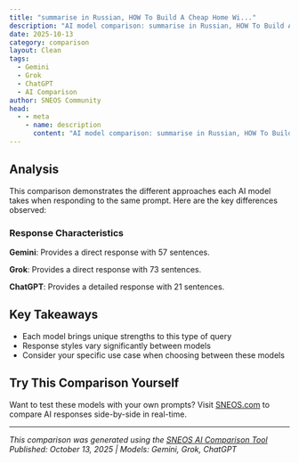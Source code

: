 ```yaml
---
title: "summarise in Russian, HOW To Build A Cheap Home Wi..."
description: "AI model comparison: summarise in Russian, HOW To Build A Cheap Home With Your Own Hands | All the Way From Zero To House..."
date: 2025-10-13
category: comparison
layout: Clean
tags:
  - Gemini
  - Grok
  - ChatGPT
  - AI Comparison
author: SNEOS Community
head:
  - - meta
    - name: description
      content: "AI model comparison: summarise in Russian, HOW To Build A Cheap Home With Your Own Hands | All the Way From Zero To Housewarming: Мечта о сво..."
---
```


<ChatComparison
  title="summarise in Russian, HOW To Build A Cheap Home Wi..."
  prompt="summarise in Russian, HOW To Build A Cheap Home With Your Own Hands | All the Way From Zero To Housewarming: Мечта о своем доме&#10;жизни я собирался строить одноэтажный стометровый  дом да ещё и в тёплых краях у моря изначально жил  &#10;в доме у родителей копил деньги И постепенно  шёл к своей мечте но так случилось что дом где   я жил сгорел и вместе с ним сгорели все мои  мечты купленный с таким трудом участок у моря  &#10;пришлось продать просто чтобы было на что жить и  про стометровый дом соответственно забыть на том   могла и закончиться моя история но Жизнь научила  меня не сдаваться я придумал как можно удешевить  &#10;стрель сво дома и получить примерно такую же  площадь с теми же тремя отдельными комнатами за   основу я взял проект Дом Z7 и две комнаты Справа  просто перенёс на мансарду сделав пространство  &#10;под крышей жилым первый этаж дома получился  около 50 МТ и под крышей получилось ещё больше  &#10;30 квадратов нормального проекта на тот момент у  меня не было по видеоурокам на ютубер вый раз в  &#10;жизни сделал 3D модель дома это не так сложно как  кажется и понял что дом Выглядит вполне нарядно а  &#10;расчёт сметы показал внушительную экономию за счёт  принятых мной решений плюс такой дом можно строить  &#10;поэтапно без огромных вложений сразу и он хорошо  подойдёт молодой семье с перспективой Лени детей  &#10; Планировка будущего дома&#10;в будущем я вернулся жить в Ленинградскую область  арендовал квартиру и с продажи участков моря у  &#10;меня остался 1 млн руб на который я хотел начать  стройку земли для строительства у меня больше не  &#10;было изучив вопрос не побоялся купить дешёвый  участок в СНТ и за 250.000 руб купил 10 соток  &#10;земли со старым домом на участке который очень  удачно можно было использовать в качестве бытовки  &#10;хоть земля и была в СНТ но она в черте города и у  меня в пешей доступности есть детсад школа магазин  &#10;больница аптека и любая другая инфраструктура  делающая нашу жизнь удобной перед началом стройки  &#10;в марте двадцатого года Когда весь мир в один  момент сошёл с ума Вселенная решила испытать   меня по полно и не успел я отойти от пожара как  сначала очень сильно заболел а потом ещё и в  &#10; Покупка участка&#10;ДТП попал вот в таких условиях я начинал стройку  Если вы думаете что у вас в жизни что-то идёт не  &#10;так вспомните меня главное я остался жив А пока ты  жив всё можно решить первым делом я начал земляные  &#10;работы на участке вручную выковал пять яблонь  которые мешали благо оставались ещё и другие  &#10;разметили пятно застройки и при помощи лопаты  стал делать в грунтовку убирая плодородный   слой земли который у меня очень удачно составил  всего около 30 см убрать землю нужно было всего  &#10;на один штык и по незнанию это казалось простой  задачей дальше я прорыл неглубокие траншеи по   периметру пятна застройки с уклоном 5 мм на 1  м установил по углам смотровые колодцы застелил  &#10; Земляные работы и дренаж&#10;траншею игло пробивные геотекстилем и положил  перфорированные трубы в геотекстиля засыпаю   гранитным щебнем проверяя чтобы они сохранили  необходимый уклон в моём случае такой дренаж  &#10;вокруг дома был необходим так как на участке  очень высокий уровень грунтовых вод и дренаж   будет сохранять песчаную подушку всегда сухой  поможет избежать неравномерной осадки дома перед  &#10;засыпкой песка раскатал по всему котловану  геотекстиль чтобы крупный песок не смешивал   с мелким пылеватый из которого в основном  состоит грунт на участке также вручную&#10;навозиши водой чтобы первоначально уплатить песок  а затем Тобол первый слой в 15-20 см при помощи  &#10;виброплиты которую брал в аренду после трамбовки  первого слоя довозит в котлован оставшийся песок  &#10;чтобы в итоге получить песчаную подушку толщиной в  30 см и второй раз прошёл всё виброплитой проходил  &#10;по два раза в каждую сторону вдоль и поперёк  подушки то что я делал 2 месяца вручную экскаватор   бы сделал за 2 дня и второй раз я вручную бы  всё это делать не стал так как Рон болотистый  &#10;то большой экскаватор мог бы всё испортить В  чём я убедился когда большой экскаватор приезжал   чтобы выкопать пруд поэтому второй раз Для такой  работы использовал бы мини-экскаватор и всегда бы  &#10;придерживался правила что если настройке что-то  можно механизировать это нужно механизировать А   вот что в любом случае Придётся делать вручную  - это канализация по чертежу разметили все  &#10;необходимые трубы и собирал единую систему  при помощи листа бумаги размещал места реза   болгаркой было удобно отпилить и затачивать трубы  для более удобного соединения старался чтобы нигде  &#10;не было поворотов на 90° а максимум 45 в местах  канализационных выходов использовал не один  &#10;девяносто годус уголок а два уголка по 45° для  соединения элементов надо не забывать пользоваться&#10;маской есть специальные но подойдёт даже мыло или  Фери Ну или как Я по старинке Иногда просто плевал  &#10; Канализация&#10;на трубы когда все трубы были собраны воедино  разметили контуры на Песчаной подушке и выкопал   траншею с уклоном 2 сме на 1 м уложил трубы в  траншею и контролируя уклон трубы аккуратно всё  &#10;это закапывал все уклоны контролировал при  помощи лазерного уровня и крайне рекомендую   не пожалеть денег на его покупку он невероятно  выручает на протяжении всей стройки закопанный  &#10;траншею проливал водой чтобы уплотнить песок и  дополнительно проходил всё ногами чтобы приступить   к следующему этапу натянул несколько Шнуров  по поверхности песчаной подушки и самодельной  &#10;шваброй уравнивала поверхность чтобы добиться  предельного отклонения по плоскости плюс-минус   10 мм грунт на моём участке - это мелкий  пылеватый песок чрезвычайно насыщенной  &#10;водой в просто народе называемый плывун  [музыка] попрыгай как показали дальнейшие  &#10;расчёты с моим домом даже ленточный фундамент  можно было бы сде дела На таком типе грунта но   я решил подстраховаться и применить фундамент  посерьёзнее делать полноценную монолитную плиту  &#10;с двухконтурным армированием в моём случае не  было никакого смысла это был бы жуткий расход   и тупо выброшенные деньги а вот фундамент типа  ушп то есть утеплённая шведская плита был некой  &#10; Фундамент УШП&#10;золотой серединой Он выходит немного дороже  чем просто ленты и утеплённые плы по грунту   но зато имеет чуть лучше несущую способность  лучшее распределение нагрузки на грунт и он  &#10;более удобный в производстве работ а удорожание  в основном происходит за счёт большего количества   утеплителя под полом которая на самом деле  На дистанции окупится так как позволит меньше  &#10;тратить денег на отопление дома в качестве этого  самого утеплителя Я использовал экструдированный   пенополистирол под рёбрами фундамента толщиной  50 мм а толщина утепления под полом составила  &#10;250 мм второй раз я бы укладывал пеноплекс  сразу на песчаную подушку без плёнки а просто  &#10;потом проклеить бы стыки листов сверху и на  тот момент экструзия не сильно отличалась по   цене от обычного пенополистирола на сегодня  получается ощутимая разница и верхние 200 мм  &#10;утепления под полом как вариант можно сделать  не из экструзии А из обычного пенополистирола   это позволит сэкономить но по возможности  и второй раз я бы делал с экструзией также  &#10;я сразу уложил листы утеплителя для создания  утеплённой отмостки на метр 20 по периметру   дома чтобы практически свести на нет морозное  пучение грунта а также Такой тип фундамента  &#10;позволяет нам сразу же сделать утепление цоколя  которое у меня получилось толщиной 100 мм чтобы  &#10;вся конструкция выжила во время заливки бетона  сделал щиты из досок расположил щиты вдоль цоколя  &#10;и сделал удерживающие подпорки ко которое  можно расположить через метр друг от друга&#10;[музыка] [музыка] H [музыка]&#10;[музыка] [музыка]  &#10;ещё на этапе песчаной подушки и в утеплении  фундамента были предусмотрены две закладные   одна из которых предназначалась под ввод воды в  дом в нашем СНТ была возможность подключиться к  &#10;городскому водопроводу что я и сделал стоило это  72.000 в качестве армирования рёбер фундамента  &#10;использовал шесть стержней двенадцатой  арматуры и поперечные хомуты из восьмой   арматуры который гнул при помощи трубы из не  хитрой самодельной приспособы из деревянного  &#10;поддона армокаркас тоже вязал своими руками  обычным крючком и вязальной проволокой толщиной   1 мм крючок продеваем в петельку кончики  загибаем вниз прижимаем и закручиваем&#10; Армокаркас для фундамента&#10;нахлёст арматуры делал не меньше 40 диаметров  то есть в моём случае не меньше чем 480 мм  &#10;соединение я выполнил не совсем правильно стыки  прутов надо было располагать не в одном месте а   в разбежку дополнительно проарт все углы и начал  вязать сетку под полом для сетки Я использовал  &#10;арматуру десятого диаметра и заводил про этой  сетки на рёбра фундамента для создания единой   конструкции основная ячейка получилась 20х 20  см вязал это всё также проволокой через одно  &#10;перекрестие в шахматном порядке каркас рёбер и  сетку ставил на специальные пластиковые фиксаторы   для создания защитного слоя бетона 40 мм и местами  использовал просто нарезанные кубики утеплителя  &#10;но лучше использовать фиксаторы их просто не  было в магазине рёбра фундамента получились   30x 30 см а толщина пола 10 см в традиционной  ушп сразу Парма каркасу наматывают трубы для  &#10;водяного тёплого пола но я тогда не очень сильно  разбирался в стройки и обстоятельства вынуждали   меня как можно быстрее доделать хотя бы  коробку и тёплые полы на тот момент каза  &#10;лишь мечтой объём для заливки бетона вышел  около 10 кубов брал бетон b25 и чтобы  &#10;сэкономить Желательно чтобы всё влезло в один  миксер так не придётся переплачивать дважды за   доставку я считал и в современных условиях  заливка вручную чего-то больше одного куба  &#10;уже не имеет смысла рациональнее заказать миксер  основная проблема на моём участке - это грунт И  &#10;когда я заказывал сыпучка то убедился что больше  груз не может заехать ко мне на участок машина  &#10;просто садится соответственно миксер никак бы не  мог подъехать к месту заливки и здесь на помощь   пришёл бетононасос очень крутая штука которая  максимально упрощает заливку бетона в любой точке  &#10; Заливка бетона&#10;участка прямо с дороги без необходимости заезжать  друзья согласились помочь мне на заливке бетона и  &#10;с бетононасосом каторжная работа превратилась в  удовольствие фундамент дома был залит Без особых  &#10;усилий всего за 35 минут при заливке бетона  Я ещё брал в аренду вибратор вроде Мелочь но  &#10;чрезвычайно важная с ним бетон получается гораздо  качественнее гладилку в аренду Я не нашёл поэтому  &#10;разглаживать бетон при помощи самодельной шва  из куска старого шкафа опалубка фундамента   была выставлена в уровень поэтому даже нитку не  натягивал и так удалось сделать около идеальную  &#10;плоскость после фундамента остатками бетона  залили заезд на участок чтобы потом можно было без  &#10;проблем разгружать грузовые машины сам фундамент  обошёлся на тот момент 199 000 Но с дренажом  &#10;и Песчаная подушка вышла около 250 на момент  заливки стояла жара под 30° поэтому две недели  &#10;я ухаживал за бетоном проливал его водой и укрывал  плёнкой 100% прочности бетон набирает 28 суток но  &#10;столько ждать нет необходимости поэтому я начал  кладку стен через 2 недели можно было бы и ещё&#10;быстрее для стен купил газоблок до 300 толщиной  300 мм для Ленобласти этого достаточно по  &#10;теплотехнике и такую стену можно больше ничем не  утеплять класс прочности блока B2 этого достаточно  &#10;для строительства здания высо й до трёх этажей  первоначально раскатал на раствор наплавляемую   гидроизоляцию её можно было бы наплавить но у  меня не было горелки и дальше необходимо положить  &#10;угловые блоки начинал с самой высокой точки и на  обычный цементный раствор при помощи лазерного  &#10; 1й ряд кладки стен из газоблока&#10;уровня и натянутых шнурков положил четыре угловых  блока на следующий день раствор схватился и можно  &#10;было класть весь первый ряд это нужно было  делать максимально ровно потому что чем лучше  &#10;будет уложен первый ряд тем проще и быстрее пойдёт  остальная кладка весь первый ряд я укладывал на  &#10;цпс также же заполняю вертикальный шов в прикладки  второй раз я бы вертикальный шов делал с пеной&#10;[музыка]   по&#10;[музыка] по [музыка]&#10;первый ряд кладки необходимо было  про армировать для этого сделал две   небольшие штробы по периметру всего ряда в  углах штробы дорабатывать при помощи острой  &#10;наис спиной трубы заполнил штробы клеем  для газоблока и поместил туда арматуру   для армирования кладки из газоблока лучше  использовать арматуру восьмого диаметра  &#10;после высыхания прошёл поверхность первого  ряда тёркой и наждачкой для выравнивания&#10;у меня не получилось сделать первый  ряд идеально ровным и Вторым рядом   думал немного исправить ситуацию  второй ряд кладки я делал наклей  &#10;для газоблока так шов получается в пару  миллиметров и даёт возможность чуть-чуть   сыграть и выровнять кладку на втором  ряду вертикальный шую делал Уже на&#10;пену покупал газоблок с захватами для рук так  гораздо удобнее вести работы Но остаются вот  &#10;такие полости которые я решил запенивать  В дальнейшем я ещё попробовал газоблок   формата пос гребень мне показалось это полной  шляпой которая больше мешает чем помогает второй  &#10; Кладка газоблока на клей и пену&#10;раз точно так же бы брал Гладкий газоблок D300 с  захватами для рук и полости от Захватов можно не  &#10;запенивать в этом практически нет смысла третий  ряд кладки как и в целом весь остальной объём я   выполнял на специальную клей-пену это не обычная  монтажная пена а специальная с определённым  &#10;составом и свойствами на неё кладка выходит  на сегодняшний день тысяч на 20 дороже Но это  &#10;экономия огромного количества времени и сил плюс  кладка реально получается теплее что подтвердил  &#10;будущий осмотр дома тепловизором класть на пену  было одно удовольствие Особенно это ощущаешь когда   кладка поднимается выше и ползать с ведром клея  над головой становится крайне неудобно подоконные  &#10;зоны я также заар по принципу первого ряда а  только арматуру укладывал не по всему периметру   А с выступом по полметра за края будущего [музыка]  проёма Sleep You Know On You hear The Cry [музыка]  &#10;You Can't [музыка]&#10;когда класть блоки из земли стало  трудно из поддонов от газоблока и   щитов от опалубки фундамента сделал лиса с  которых можно было доложить до конца первый  &#10;этаж для пары оконных проёмов Я купил готовый  армированный газобетонные перемычки заказывал  &#10;также на заводе их вместе с газоблоком эти  перемычки можно легко установить вручную вдвоём для дверного проёма перемычку не  использовал вовсе просто делал временную  &#10; Перемычки в доме из газоблока&#10;подпорку из доски и склеил два блока  пеной над панорамным окном я также на   подпорки склеивать у блоки которые имеют выпил  внутри для двух окон со стороны входной двери  &#10;перемычек у меня не было И с этой стороны я  тоже решил залить всё в у блоках от угла до   угла из-за недостатка опыта нагороди город  на самом деле надо было не покупать готовых  &#10;перемычек а делать Замкнутый желез бетонный  пояс в у блоках по всему периметру стен это   вышло бы не сильно дороже Зато сильно надёжнее  и уберег бы от пары трещин которые появились в  &#10;будущем из пяти стержней двенадцатой  арматуры связал каркас и поднял его   наверх потом одолжил у друга бетономешалку  и так заливал железобетонную перемычку&#10;[музыка] стены для дома обошлись в 2114 000 на этом этапе  у меня стали заканчиваться деньги и как всегда  &#10;не вовремя у меня ещё и обокрали бытовку украли  много инструмента два комплекта колёс на машину и  &#10;пришлось оставлять стены первого этажа на зиму без  крыши чтобы кладка стен из газоблока перезимовала  &#10;без проблем я закрыл весь обрез кладки плёнкой  и закрыл подоконные зоны внутри коробки по  &#10;периметру с нахлёст на стены крепил плёнку чтобы  скапливаются вода на плите не мочила первый ряд  &#10;блоков немного заводил её на стену и проклеивать  между собой таким образом зимовали стены без&#10; Стены на зиму без крыши&#10;проблем за зиму удалось заработать немного денег  и ближе к весне Я купил балки перекрытия так как  &#10;дом размером около 7,2 на 8 м с принципом  свободной планировки то мне не подходил  &#10;стандартный шестиметровый пиломатериал и я  решил купить балки из лвл бруса на заказ в  &#10;нужную мне длину стоило такое удовольствие  77.000 lvl брус - это грубо говоря фанера  &#10;большого сечения у меня получилось 11 балок  длиной 7,2 м сечением 240x 90 мм из газоблока  &#10; Деревянное перекрытие больше 7-ми метров&#10;я сформировал посадочные места для балок положил  гидроизоляционные прокладки и расставлять балки  &#10;перекрытия по своим местам lvl брус несмотря  на большое сечение за счёт того что он сухой   получается относительно лёгкий и в целом  наверху можно уже было отправиться даже в&#10;одиночку для продолжения работ потребовалась  Лестница по принципу Я его слепила из того что  &#10;было соорудил временную лестницу из двух досок  50 на 150 разметили всё просто угольником под 45°  &#10;в качестве опоры под ступеньки напилили бруски  30 на4 и надёжно зафиксировал это всё гвоздями  &#10;А старая половая доска пос ложила отличными  ступеньками Теперь стало удобно подниматься   на будущую мансарду и поднимать туда материал но  перед этим пришлось ещё немножко поколдовать над  &#10;перекрытием отдельные балки нужно было собрать  в целостную конструкцию А для этого нужно было   соединить балки между собой перемычками выпиливать  необходимый размер перемычку из доски 50 на 150 и  &#10;огромными гвоздями пробивал балки насквозь  соединяя их перемычкой так набил перемычек   через Метр 20 в шахматном порядке по всей площади  в дальнейшем практика показала что перемычек надо  &#10;ещё в два раза больше всё всё из тех же поддонов  от газоблока и щитов от опалубки фундамента я   соорудил временный Стил по периметру стен наверху  чтобы можно было передвигаться последующем понял  &#10;что сделал двойную работу потому что всё это  потом Пришлось разбирать и переделывать на   нормальный настил из нормальных досок по всей  площади и лучше было это сделать сразу стены  &#10;были готовы подниматься выше и я Выложил  ещё два ряда газоблока чтобы получить более   приемлемую высоту потолка на мансарде попробовал  самодельную приспособу для кладки подсмотрено  &#10;на просторах туба выглядит интересно но лично  для меня показалось бесполезной за первые пару  &#10;рядов прина вливается к Лайс блоке и делаешь  всё с той же скоростью аккуратностью просто   шпателем так же как и с этим приспособлением  поэтому плюнул и дальше делал всё как обычно&#10;а&#10;[музыка] следующий ряд должен был стать полноценным  армопояса зачем-то Я пожалел деньги на у  &#10;блоки что была ошибкой и из блока толщиной  100 мм выложил по периметру одну из стенок под   заливку армопояса в у блоках работу было бы вести  гораздо удобнее и узел бы получился теплее если  &#10;бы стена была толщиной 400 мм то можно было бы  ещё расположить пеноплекс между блоком и бетоном  &#10;А так как стена толщиной 300 мм его было просто  некуда засунуть иначе не получился бы достаточный  &#10; Железобетонный армопояс&#10;слой бетона и железобетон не работал бы как  положено практика показала что можно жить и   так как сделал я но второй раз слил бы всё в у  блоках из четырёх стержней двенадцатой арматуры  &#10;связал армокаркас который расположился  по периметру всех стен напил шпильки М16  &#10;чтобы расставить их на сторонах дома где  потом будет узел крепления крыши к стенам   армокаркас ставил на куски утеплителя чтобы  сформировать защитный слой который получился  &#10;около 30 мм из досок соорудил опалубку и так  сформировалось место для заливки бетона [музыка]&#10;чтобы не заказывать миксер за одного куба  решил совместить бетонирование армопояса и   будущее утеплённой отмостки вокруг дома  для этого болгаркой напил сварную сетку  &#10;из тройки второй раз брал была толщину 4  мм разложил сетку по периметру и сделал  &#10;опалубку ещё на 10 см от края утепления  сна руже выставлял доску 150 мм по уровню  &#10;внутри у стен дома крепил брусочек на 2 см  выше чтобы создать уклон для отвода воды   так удобно будет разглаживать бетон и пусть  брусок останется там навсегда он закроется  &#10;отделкой цоколя и если сгниёт то очень не  скоро ещё в будущем для подобных работ Я   пробовал прикручивать металлический штукатурный  уголок как направляющую с ним получается ещё&#10; Утепленная отмостка&#10;лучше для приёмки бетона соорудил из досок блоков  ИП место куда вылили все четыре куба бетона и  &#10;на рамо поез растан вёдрами А на отмостку  вход шли и вёдра и тачка я буду [музыка]&#10;[музыка]&#10;следующие несколько дне приезжал на стройку чтобы  пролить бетон водой и иногда за меня справлялся  &#10;дождь Питер по-хорошему чтобы отмостка не  потрескалась надо было сделать хотя бы по  &#10;углам вставки для создания деформационного шва я  этого не сделал и Спустя время по одному из углов  &#10;пошла трещина в целом с бетоном действовал  бы по-другому и при повторном строительстве   постарался бы максимально всё залить за один  раз с использованием бетононасоса так как потом  &#10;в будущем меня ждала ещё одна заливка террасы  и крыльца но в тот момент Я как можно быстрее   хотел приступить к работам по крыше а для этого  первым делом нужно было сделать малад То есть  &#10;некий переходной элемент при помощи которого  скрепляются вместе крыша и стены Мола решил   делать Просто из двух досок 150 на 50 обработал  их гн биозащиты нарезал полоски гидроизоляции  &#10;раскатал её по армопоясу с двух сторон на изоляцию  сверху раскатал джутовый уплотнитель чтобы не было  &#10;щелей чтобы закрепить доски на шпильках нужно  было проделать отверстие и с разметкой пришлось   немного поломать голову попробовал несколько  вариантов пытался по дырка в гидроизоляции  &#10; Мауэрлат из досок&#10;повторить отверстие на досках и по шаблону но была  довольно большая погрешность пробовал прислоняться   доску к шпилька и бить по ней киянкой а последую  на доске делать отверстие рабочий метод но тоже  &#10;без доработки отверстий не обошлось стопроцентный  вариант отмерять по месту на доске при помощи  &#10;угольника Где располагается шпилька доски сбил  вместе девяностый и с шайбами закручивал гайки на&#10;шпильке армопояс вышел 23.000 руб отмостка  33.000 малад выходит совсем недорого его  &#10;учитывал в пиломатериал целиком на всю  будущую крышу дальше решил выложить ещё   несколько рядов газоблока ножовкой спилил  лишнюю часть блока у фронтонов по лазерному  &#10;уровню сделал отметки на прикручен  их брусках и потом между ними натянул Шнур кладку начал на раствор так как залитый  армопояс был Не идеально ровный а следующие  &#10;ряды делал как и раньше на пену стеновые блоки  Я заказывал что называется блок в блок без учёта  &#10;процента боя который всегда нужно закладывать при  транспортировке и этих пары процентов блоков от  &#10;общего объёма Мне как раз и не хватило А следующий  год постройки подкинул много приколов и с ценой  &#10;на строительные материалы которая выросла в два  раза за год так ещё и были проблемы с наличием   материалов Пока ждал блоки решил не терять время  и залить столбчатый фундамент для стоек будущей  &#10;террасы и крыльца выкопал ямы примерно по полметра  и наполовину засыпал их щебнем робов Кой соорудил  &#10;не съёмную из пеноплекса и замешиваю перфоратор  в ведре цпс вылива всё это поочерёдно засыпкой&#10;щебня пока бетон набирал прочность ко мне на  помощь приехал брат и мы вдвоём взялись за  &#10;подготовку стропильной системы будущей  крыши для начала из остатков лвл бруса   и досок сделали три прогона на которые  будут опираться стропила здесь без ошибок  &#10;тоже не обошлось у боковых прогонов  внизу стойки надо было опирать не с   в балку перекрытия опускать Вдоль по всей длине  доску но как говорится на то в жизни и нужен&#10;опыт пока собирали всю эту конструкцию  бетон уже схватился и при помощи анкеров  &#10; Стропильная система крыши&#10;зафиксировали специальные регулировочные  пластины на столбиках в качестве стоек   использовал брус 150 на 150 внизу просверлил  пером отверстие закрепил часть пластины на  &#10;всякий случай через гидроизоляцию  и затем можно было надеть брус на шпильки чтобы всё это никуда не убежало прихватил  брус к марла и положил верхний брус наконец можно  &#10;было приступить к разметке стропил затащили  доску наверх и прислонясь прогона выставлены  &#10;Они были так чтобы доска лежала на прогона и  на марла и на бруси у стоек террасы и крыльца   для этих целей как раз Хорошо послужили винтовые  регулируемые опоры под стойки при помощи уровня и  &#10;угольника разметили Где необходимо сделать  выпил чтобы стропильная имела достаточную  &#10;площадь опирания сделать так нужно было две стропи  Лины всё выпилить затащить их ещё раз обратно обе  &#10;вместе убедиться что всё точно в размер и затем  использовать их как шаблон для быстрой разметки  &#10;остальных досок чтобы плоскость крыши получилась  ровно и доски прикладывал не краем с выпиловочный&#10;[музыка]&#10;[музыка]  &#10;когда все доски были готовы их надо было  обработать огнебиозащитой она больше биом   огне и потом на самом деле смывается дождём Но  уже по опыту увидел что разница большая между  &#10;обработанным лесом и необработанным и все важные  части стараюсь обрабатывать часть досок красные  &#10;а другая нет потому что две канистры красного  в магазине не было пришлось брать бесцветный с  &#10;красным на самом деле удобнее контролировать  нанесение ещё одной задачей про которую чуть   не забыл стала выборка под консольной балкой для  крепление выносных стропил сами выносные стропила  &#10;сбивал при помощи накладок из двух сотых и 1но  50 доски чтобы потом получить более красивый край  &#10;крыши затащили с братом все доски для стропильной  системы наверх и приблизительно расставили по местам брату уже надо было уезжать и дальше  я опять отправлялся одиночку стропила просто  &#10;прихватывает чтобы всё точно выставить и  чтобы ничего никуда не сдуло пока меня нет  &#10;шаг стропил был не везде стандартным в 59 см  четыре пролёта были по 92 см для возможности  &#10;в будущем установить в этих местах четыре  мансардных окна пока развлекался с досками   приехал недостающий газоблок и можно было  закончить кладку фронтонов кладку вёл как  &#10;и раньше на пену может кому-то будет  более удобным сначала выложить фронтоны   а уже потом ставить стропила но тут всё  было не в моей власти поэтому делал как&#10;пришлось средние прогоны на блок  не опирались а коньковый прогон  &#10;был достаточной длины чтобы опере его на фронтоны&#10;[музыка] распил блоков по диагонали заставил  меня изрядно попотеть нелёгким Оказалось это  &#10;дело под конец выяснил что проблема была в  тупой ножовке я сменил их штук пять за всё   время стройки и возможно есть смысл купить дорогую  специальную ножовку для задачи про расловке блока  &#10;обычная очень быстро тупится даже о блок до 300  во фронтонах также сделал выборку под консольные&#10;балки и при изготовленные доски 150 на 50  через одну стропи Лину ко второй просто в&#10;торец выносные стропила получились тяжёлые  и надо было заметно высовываться с край  &#10;крыши поэтому позвал друзей на помощь  для удобства крепления очень выручили   прибитые металлические пластины дальше  меня ждала хорошая тренировка рук так как  &#10;предстояло забить много килограммов гвоздей  для верха стропил подготовил накладки и проби  &#10;обильно с двух сторон прибивал сами стро пильны  к Маур ту на эсть и к брусу у террасы и крыльца  &#10;плюс прикручен нае уголки хорошо пробивал  гвоздями также ещё необходимо было сделать   опорную доску в которая потом будет упираться  утепление крыши молотком пришлось поработать  &#10;тогда изрядно и завершением стропил стали кобылки  Это продолжение стропильной доски у террасы и  &#10;крыльца так как там не хватило длины доски в 6  м несущая Часть пильной системы была завершена  &#10;и мне не терпелось побыстрее сделать кровлю для  начала взялся за лобовую доску и она меня чуть не&#10;победила не в моих правилах сдаваться поэтому  благодаря аптечке в машине обработал дырку в  &#10;ноге и полез на лестницу обратно второй раз  получил доской по башке но меня было уже   ничем не остановить доску я прибил использовал  смекалочка чтобы не держать длинную доску на  &#10;весу где-то прибивал заранее гвозди чтобы на них  можно было облокотиться доску а где-то использовал   металлическую пластину как держалку для для  доски второй человек на крыше конечно очень  &#10;сильно бы выручил но выкручивал как мог шрамы  на теле до сих пор мне напоминают о том дне  &#10;но как говорится кто не падал тот не поднимался  крайние стропильные не вплотную к фронтон и эти  &#10;места надо было закрыть блоком а также решил  запенить щели внизу опорной доски по всему периметру следующий элемент крыши - это капельник  И тут мелочей не быва особенно в таком деле как  &#10;крыша единственное на чём получилось схл рить  Я прибивал капельник просто к стропилам и не   делал под него специальную опорную доску планки  соединял вместе чуть-чуть отгиб в одной край и  &#10;вставлял в друг друга практика показала что это  вполне жизнеспособной наклеивать бутилку чековую&#10;ленту и раскатывать по крыше супердиффузионную  мембрану край который приклеивали к капельник&#10; Планки, мембрана и обрешетка&#10;по хорошему Полотно мембраны надо не только  располагать внахлёст но тоже сразу между   собой проклеивать я этот момент упустил но  позже к нему вернусь раскатывать рулоны в  &#10;одиночку тоже такое себе удовольствие особенно в  ветреную погоду но благодаря степлеру и брускам  &#10;контробрешётки всё получилось чтобы можно было  безопасно перемещаться вверх по крыше сразу бил  &#10;и обрешётку из сотой доски для правильного  крепления листов металлочерепицы первый шаг   был 280 мм дальше бил доски С шагом 350 Мм по  центрам чтобы точно ничего Не упустить и потом  &#10;можно было вкрутить саморез с металлочерепицей  точность обрешётки крайне важна Так что тут   надо всё выполнять чётко мембрана сама по себе  уже практически является кровлю и в сильнейший  &#10;ливень убедился что она не протекает только  в местах где она пробита гвоздями Поэтому в   идеальном мире ещё бы использовать специальную  прокладку между мембраной и контробрешётки  &#10;стройка всё больше обретали очертание  дома И настал исторический момент первого шашлыка перед укладкой металлочерепицы  был необходим ещё ряд действий закрыл  &#10;вентиляционный зазор в 50 мм сеткой чтобы  туда не залазить насекомые птицы согнул  &#10;и установил крюки для водосточной  системы и смонтировал по принципу   с капельником ещё одну планку на этот  раз карнизную внизу свеса К тому же  &#10;были необходимы ещё набитые доски чтобы  край металлочерепицы не получился залома им металл в одиночку мне было никак не положить  и пока искал помощи озадачился вводом воды в Дом  &#10;который до этого был просто до границы участка  а также предстояло сделать септик в этих делах  &#10;очень выручил мини-экскаватор прорыли траншею  до отмостки немного доработки лопато и можно  &#10;было завести водопроводную трубу в дом септики  решил сэкономить и сделать его из двух еврокубов  &#10;мини-экскаватор несмотря на плывуны постоянно  обваливают с задачей но не просто так говорится  &#10; Септик своими руками&#10;что Скупой платит дважды фокус с евро кубами  не удался пришлось прибегать к девизу слабоумия  &#10;и отвага и как-то выкручиваться приобрёл  три дренажных колодца использовал еврокубы  &#10;в качестве дна для первых двух третий колодец  был Без дна соорудил между колодцами переливы  &#10;и Для большей рассеивающей способности воды  в грунт после третьего колодца добавил Поли   фильтрации то есть прокопал траншею положил в  ней трубу с перфорацией и обсыпал всё щебнем  &#10;чтобы всё это дело не замерзала и не вспучивания  соединил колодцы маленькой трубой для вентиляции  &#10;получилось вполне жизне способная система где всё  попадает в первый колодец твёрдое отстаивается во  &#10;второй попадает уже просто грязная водичка и через  третий колодец и Поли фильтрации уже практически  &#10;чистый Сток рассеивается в грунт первую и вторую  камеру Иногда надо будет откачивать машиной но за  &#10;год этого делать ни разу не пришлось на всё про  всё даже с профукал уба ушло 45.000 руб и теперь  &#10;настало время кровли металлочерепицу заказывал  не самую дешёвую с ноль пятой толщиной металла  &#10;и заказывал сразу в размер чтобы было как можно  меньше стыков и меньше нужно было пилить металл  &#10;здесь есть и обратная сторона медали в виде того  что вот так вот разгружать длинные шестиметровые   листы нельзя и на монтаже переносить листы  надо минимум в четвером иначе листы гнутся  &#10;вытягиваются и потом не сходятся по волнам  оставляя некрасивые зазоры заранее Я этого  &#10; Металлочерепица на крышу&#10;не знал поэтому Одна часть крыши получилась  безобразной на другую уже смотреть было не больно ко всему прочему пришлось вести  монтаж первой стороны под дождём и это  &#10;было то ещё испытание здесь как складка блоков  самое главное выставить ровно первый лист А  &#10;дальше уже всё зависит от него можно Выставить  по нитке конька или карниза и лучше выставлять  &#10;сразу два а то и Три листа можно крутить  их между собой не прикручиваем к обрешётке   и так получится более точно выставить листы  чтобы потом концу металлочерепица никуда не  &#10;убежала с первого раза У нас это не получилось  Поэтому один Скат пере собирали дважды иначе  &#10;саморезы шли мимо обрешётки а их надо  обязательно крутить под волну так и в   принципе край листа внизу у нас хотел свалить  с крыши и получался слишком большой выступ Но  &#10;если долго мучиться что-нибудь получится  первый раз в жизни сделали оба ската за 2&#10;дня короче я на самом деле Давай крути как  по максимуму бы сейчас там вот вы сделали бы  &#10;чтобы я вам помог Я бы Съебал саморезы закрутили  внизу в каждую волну дальше через одну в шахматном  &#10;порядке по ширине Я где-то просчитался должно  было быть ровно лист в лист но пришлось резать  &#10;часть листа вдоль делали это тупо болгаркой по  правилам так вообще нельзя Но на практике похрен  &#10;главное резать не на крыше а то так можно  мембрану прожечь и искры само полимерное   покрытие металлочерепицы повреждают я ещё пробовал  пилить циркуляркой с диском по алюминию так можно  &#10;сыков так можно только если самому от летящих с  большой скоростью у осколков а пили на самом деле&#10;хорошо дальше надо было прикрутить торцевые  планки и планку конька на конёк предварительно  &#10;приклеивали специальный аэроэлемент чтобы  в под кровельное пространство Зимой не   задувал снег но при этом осуществлялась  вентиляция все материалы для крыши дома  &#10;обошлись в 26.000 руб на этом этапе у  меня в очередной раз кончились деньги   и думал что дом так и будет зимовать но  оказалось что зима - это не проблема И как  &#10;только появилось возможность для дома были  заказаны окна и двери в силу ограниченных   финансов окна заказывали практически с самым  дешёвым профилем и стеклопакета но с хорошей  &#10;фурнитурой и хватило На ламинацию с одной  стороны даже в этом случае окна стоили&#10;[музыка] ложного на профиль прикручивать монтажные  пластины в проёмы по лазерного уровня  &#10; Монтаж окон зимой&#10;прикручивать бруски в виде направляющих  для удобства установки рамы периметр   крепления обрабатывали грунтовкой окна  распаривать то есть снимался штапик Он  &#10;легко выбивается стамеской стеклопакет отстав  в сторону и рама саморезами самореза в проём&#10;[музыка] P&#10;[музыка] на зафиксированную раму Надевала створка из  которой стеклопакет не вынимал и в таком виде окна  &#10;пропенить с пропенить нюанс в том что использовали  специальную зимнюю пену И заранее её разогрева у  &#10;газовой пушки само пропенить надо делать аккуратно  и не всё за раз делать по частям иначе выпирающая  &#10;пена может сильно погнуть раму сами швы не  должны быть не слишком толстыми не слишком тонки  &#10;У меня они были от 1 до 3 см после пропенить  вставлял второй стеклопакет и на этом в принципе  &#10;всё это не установка по ГОСТу но про это я ещё  расскажу дальше сложная задача была во-первых  &#10;глухое окно потому что оно одно весит 90 кг и про  монтаже очень высока вероятность того что что-то  &#10;пойдёт не так если разобьёшь окно то стоимость  стеклопакета будет выше чем стоимость услуг  &#10;по монтажу всех окон плюс панорамное окно тоже  непростая задача из-за габаритов но самый прикол  &#10;будет дальше в этот же день смонтировали входную  дверь я хотел похожую на террасную но нельзя такую  &#10;дверь делать основной входной дверью в дом не  потому что её разобьют и вас обгороджування&#10;используется както называя по праздникам и так  это ещё нормально а вот основную входную дверь  &#10;лучше делать либо из тёплого алюминиевого  профиля со стеклопакетом либо искать финскую   деревянную Я купился на двер с терморазрывом О  чём впоследствии 35.000 раз пожалел за каждый  &#10;потраченный на неё кровно заработанный рубль  ставилась она по тому же принципу с монтажными   пластинами которые есть у нас в самой коробке и  прикручивать ещё дополнительные тми саморезами  &#10;в натяг что мы саморезы не провернули  зафиксировали коробку без полотна к [музыка]&#10;стене навесили Полотно отрегулировали замок  запенивать и так я стал счастливым обладателем  &#10;ключей от своего дома из коммуникации в доме  ещё не хватало электричества подавал заявку  &#10;на подключение Я почти сразу после покупки  участка и ждал её исполнение 5 месяцев успел  &#10;ещё по старому закону за 550 руб на сегодня  15 кВт Мне бы обошлись уже почти в 150.000  &#10;дом стал закрываться на замок и можно  было перенести электричество из бытовки   в дом в этом плане меня выручил счётчик  который висит на опоре и на тот момент  &#10; Электричество&#10;можно было отключить электричество с пульта от  счётчика так своими силами мы завели провод в&#10;дом по набросанный схеме на бумажке сам  собирал наполнение электрического щитка  &#10;корпус общее УЗО реле напряжение и хорошие  автоматы ОТБ обошлись в 20.000 руб по дому  &#10;основной электрики ещё не было но нужно  было подключить обогреватели и включить   газовую пушку чтобы можно было не замёрзнуть и  продолжать работы внутри без пушки дома вал очень  &#10;быстро и надо было поскорее утеплить  крышу Для этого первым делом накидал   на Стил из досок по балкам перекрытия а  также временно прокинуть пару лампочек&#10;[музыка]&#10;импровизированный л готов можно браться  за утеплитель но для начала поправил сяк  &#10;с не проклеенные мембраной Дельта я  приклеиваю край мембраны к опорной   доске это просто какая-то магическая Лента  которая приклеивает всё ко всему и намертво  &#10;не везде её получилось использовать потому  что очень дорого плотные мембраны склеивать   между собой бутилка у чукой ленты браться  за утеплитель честно говоря не хотелось на  &#10;хорошую базальтовую вату Денег не хватило А  купил минвату подешевле в рулонах работать с  &#10; Утепление крыши минеральной ватой&#10;ней достаточно удобно но без защиты Да что там  даже в защите весь обчелся как космонавт и на  &#10;располагать вату между стропил пролёт за  пролётом благодаря рулона это делается очень   просто и быстро если бы ещё и рулоны подходящей  длины подобрать Но тогда таких не было в наличии  &#10;самый важный нюанс что резать нужно на 1-2 СМ шире  чем шаг стропил отрежешь меньше рулон вывалится  &#10;отрежешь больше рулон прогнётся посередине и тоже  вывалится если сами стропила будут кривые рулон  &#10;тоже вывалится А у меня часть стропил высохла  винтом что создало дополнительные трудности с&#10;[музыка] [аплодисменты]&#10;[музыка] [музыка]  &#10;ещё больше трудностей меня ждало при наборе  толщины до 200 мм Так как первый рулон был  &#10;150 мм оставшиеся 50 пришлось добирать совсем  обычной вато и по-другому было не купить если  &#10;первые рулоны держались сами по себе то эти без  Тего крепления держаться не могли никак поэтому  &#10;прикручивать поддерживающие бруски брал садовый  шпагат и мебельным степлером ёлочкой крепил этот  &#10;шпагат между стропил создавая поддержку для ваты  перед тем как закрыть минвату пароизоляции решил  &#10;убедиться Всё ли хорошо с утеплением для  этого удалось раздобыть тепловизор осмотрел   тепловизором полностью всю коробку дома которая  К тому моменту уже отапливались и могла держать  &#10;тепло 24 на 7 в вкладке газоблока не нашёл никаких  критичных моментов по окнам всё тоже было хорошо  &#10;самое главное правило что температура воздуха и  температура поверхности стен не должны различаться   больше чем на 5° А по утеплению на крыше я  увидел что надо лучше закрыть зону марла и более  &#10;качественно расправлять вату внизу стропил осмотр  снаружи не выявил никаких критичных отклонений  &#10;отсутствие проталина кровли и отсутствие  сосулек тоже верный признак что крыша утеплена   в достаточной степени можно было закрывать минвату  пароизоляцией купил не самую дешёвую специально  &#10;для того чтобы она не рвалась как некоторые  от любого прикосновения из такой пароизоляции   удобно работать Даже в одиночку так как  она может держать весь вес полотна всего  &#10;на одной скобке от степлера основные правила при  устройстве пароизоляции - это нахлёст полотен и   нахлёст в отличие от мембраны должен делаться  не снизу вверх а наоборот сверху вниз так как  &#10;пар у нас поднимается наверх и особенно важно  как можно более надёжно и тщательно проклеить  &#10;все стыки пароизоляции и все примыкания лучше  всего для этого использовать Дельту Ну денег на  &#10;неё у меня не было я выкручивал с алюминиевой  лентой и местами использовал бутилку учу кову  &#10;она тоже очень хорошо приклеила пароизоляцию  к газоблоку на фронтоне пытался использовать   алюминиевый скотч за 300 руб и он через год весь  отвалился а Лента за 1.000 руб за год нигде не  &#10;отклеилась и на Казалось бы такой мелочи как лента  для проклейки стыков при стилисты в каркасников А  &#10;моя крыша это по сути каркасник так вот на ленте  ни в коем случае нельзя не экономить поэтому для  &#10;проклейки примыкания пароизоляции у армопояса  разварился на клея дельты которым приклеивали  &#10;пароизоляцию к бетону армопояса тёплый контур дома  был готов и коробка с способная держать в себе  &#10;тепло обошлась примерно в 1. 300.000 дальше меня  ждал очень неприятный сюрприз в виде повышенной  &#10;влажности когда я приходил в дом было ощущение  что заходишь в баню вот настолько было влажно и  &#10;по окнам текло Так что на полу были огромные лужи  произошло так потому что газоблок очень пористый  &#10;и запросто может держать в себе 3 л воды а блоков  больше тысячи вся эта вода испаряется и ей некуда  &#10;выйти Так как я не сразу догадался что надо топить  дом с приоткрытыми окнами чтобы дом не запл и не  &#10; Как просушить коробку дома&#10;пошёл плесенью решил немного ускорить процесс  сушки и поставил в дом специальный осушитель  &#10;который показал что внутри дома влажность 90% при  этом Верхняя граница нормативной влажности 60%  &#10;примерно за неделю непрерывной работы осушитель  снизил влажность доме до приемлемых значений   блоки хорошо подсохли и дальше Просто оставлял  дом с приоткрытыми окнами пока всё досыл решил  &#10;довести примыкание окон практически до госта  для этого герметиком ссб прошёл все пенные швы  &#10;вокруг окон это пара непроницаемый герметик  со стороны улицы все пенные швы надо пройти  &#10;герметиком Стис А который в свою очередь уже  паропроницаемый такой способ практически ничем  &#10;не уступает монтажу с применением специальных  плёнок при этом с герметиком сильно проще быстрее  &#10;и дешевле в дополнении решил сделать утепление  оконных откосов внутри дома по этому поводу много  &#10;споров но спорят лишь те кто не видел сравнение  двух теплоград и без с утеплением смещается  &#10;точка росы и наш откос никогда не потечёт для  утепления использовал 20 мим экструзии царапал  &#10;её кор щёткой для создания лучшей адгезии  и специальной клей пено приклеиваю листы на откосы школа жизни подкинула мне ещё один  интересный случай пока выполнил утепление  &#10;откосов обнаружил трещину на внутреннем стекле  стеклопакета на одном окне там Три стекла так  &#10;как это двухкамерный пакет и треснуло То  которое внутри То есть я никак не мог его   ничем ударить это одна из причин почему стоит  отдавать монтаж тем у кого покупаешь окна так  &#10;даже При таком Казалось бы незначительном  дефекте можно поменять весь стеклопакет   бесплатно по гарантии даже мелкая трещинка  визуально раздражает и кто знает не Пойдёт  &#10;ли она дальше со временем Поэтому лучше иметь  возможность поменять такой стеклопакет все   моменты требующие внимания я поправил и можно  было переходить к кладке перегородок которые я  &#10;выполнял по тем же принципам что  и кладку наружных стен [музыка] K&#10; Внутренние перегородки&#10;[музыка] с [музыка]&#10;наступила весна Расцветали яблоньки Запели соловьи  и самое время взяться за внутреннюю отделку ещё  &#10;одно испытание с которым пришлось справляться  это травма руки я повредил связки Да так что  &#10;рука попросту перестала работать это была правая  рука При всём желании я не мог продолжать вести  &#10;работы сам благо в противовес к этому появилась  финансовая возможность делегировать хотя бы   часть работ чтобы стройка дальше не простаивать  Рустам и Сафар трудолюбивые парни в мгновение Ока  &#10; Внутренняя отделка дома&#10;нули первый этаж пароизоляцией сделали  подшив доской чтобы потом можно было   изолировать перекрытие минватой для черновой  отделки внутри дома купил гипсовую штукатурку  &#10;Перед штукатуркой надо было пройти все си стено  грунтовкой глубокого проникновения и первый этап   работы - это установка сетки делалась всё не  по технологии положено нанести тонкий слой  &#10;штукатурки на стену Затем вдавить в него сетку  и сверху нанести ещё один тонкий слой штукатурки  &#10;так штукатурка не отвалится и не потрескается у  меня ребята просто зафиксировали сетку саморезами  &#10;и промазывать сверху штукатуркой так делать  не положено но ребятам повезло и как говорят  &#10;штукатуры штукатурка нигде не забу бне то есть  отваливаться ничего нигде не собиралось дальше  &#10;на слой с сеткой по уровню устанавливались маяки  между маяками накидывать штукатурка и правилом&#10;разравнивают бывало всего 4 дня работы&#10;[аплодисменты] оконные дверные откосы закрывались гипсокартоном  с металлическим уголком и штукатурить штроборезом  &#10;прорезала штроба в штукатурке в местах  где предполагалась установка розеток и   выключателей штробы прокладывал гостовский  кабель ввгнг сечением 2,5 мм для розеток и  &#10;1 мм для освещение соединительных коробок На  первом этаже не было вся проводка тянулась  &#10;в гофре по подшиву потолка на мансарду в  будущее техническое помещение к электрощиту   и соединялись провода в коробках уже у самого  щита соединения выполнялись при помощи ГИС и&#10;пресса места сосредоточения электрики  потенциально опасны и для спокойного  &#10;сна поставил рядом со щитом шар пожаротушения&#10;это своего рода автоматический огнетушитель  который сам срабатывает без присутствия людей   протянуть внутри дома нужно было и  водопроводные трубы так как между  &#10;санузлом и кухня была прихожая в плите сделали  небольшую выборку и заложили туда трубы из сшитого&#10;полиэтилена на сегодняшний день Несмотря на  все обещания по телевизору там где я живу до  &#10;сих пор у меня нет возможности подключить  дом к газу с печкой я жил в прошлом доме   спасибо больше не хочется Поэтому в новом  доме кроме электричества других вариантов  &#10;у меня и не было выбрал в качестве основного  источника отопления тёплый пол электрическим   кабелем его преимуществами являются цена простота  монтажа лично для меня это было очень понятное  &#10;устройство его принципы работы возможность  автоматически поддерживать в доме всегда одну   и ту же температуру и При правильном монтаже  пол очень надёжный не просто так существует  &#10; Отопление дома теплым полом&#10;производителя Кто даёт пожизненную гарантию  на свой кабель важным фактором было то что Для   такого отопления не нужны лы А значит И для этого  дополнительное техническое помещение не нужно  &#10;способ отопления с кабелем не лишён минусов и при  повторном строительстве при наличии больших денег  &#10;на старте Я бы озадачился либо жидкостным тёплым  полом либо присмотрелся к современным технологиям  &#10;XL Pipe электро водяному полу без котла для кабеля  самое главное соблюсти правильно шаг укладки  &#10;отступы и не располагать кабель под будущей  мебелью правильно расположить датчик температуры   и потом не сэкономить на терморегулятора  тогда с кабелем всё будет хорошо долгие годы  &#10;положенном кабелю тёплого пола делалась стяжка  самовыравнивающийся на длинным полом толщиной 1-2&#10;см Уже через несколько дней по можно  ходить штукатурка также практически  &#10;просохла и можно было браться за шпаклёвку стен в это же время началась укладка  керамогранита на пол Я всегда боялся  &#10;укладки плитки но класть ровную плитку на ровный  пол особенно используя систему выравнивания плитки  &#10;это Проще простого это не тяжёлая работа и  рука К тому моменту начала восстанавливать   попробовал класть сам и это было совсем не трудно  старался не экономить на материалах брать хорошую  &#10;штукатурку шпаклёвку и особенно клей для плитки  с хорошими материалами гораздо проще удобнее и  &#10;быстрее выполнять работу и результат получается  соответствующий не стал экономить е и на покупке  &#10;обоев купил хорошие моющиеся обои с хорошим  клеем всё что нужно сделать ровно и красиво  &#10;это как правило не ко мне поэтому работу выполнял  хушкадам поклеил у обои в доме на девять из десяти  &#10;Я вернулся к работе на этапе водопровода с помощью  специального инструмента запрессовать аксиальные  &#10;фитинги в трубы сшитого полиэтилена Это самый  надёжный вид водопровода из всех и делается проще  &#10;простого даже своими руками первый раз в жизни  в туалете на стену повесили литровый бойлер для   горячей воды и под ним я смонтировал водоразборный  узел использовал коллектор от которого до каждого  &#10;потребителя шла своя труба по незнанию допустил  ряд ошибок второй раз я бы использовал дюймовый  &#10; Водопровод сшитым полиэтиленом&#10;коллектор и трубы по дому делал бы меньшим  сечением чем труба которая проходит в дом   самостоятельно установил и присоединил подвесной  унитаз Здесь всё прошло хорошо с первого&#10;раза ванная так как использовалась гипсовая  &#10;штукатурка её было необходимо  закрыть гидроизоляцией саму ванну купил стальную и дополнительно закатал  е мобильной виброизоляция чтобы она не шумела на  &#10;весь дом и вода медленнее остывая установил ванную  до укладки плитки так счёл более рациональным  &#10;потому что можно потом обойтись без плинтусов и  само крепление ванны получается более надёжным   обильно прошёлся по бортику И сверху и снизу  герметиком у стены этого оказалось достаточно  &#10;важный нюанс что приклеиваю нагруженную ванну  класть плитку на стены я доверил хушкадам и как  &#10;показала практика напрасно получилось не как с  обоями а немного печально но скорее всего сам бы  &#10;я сделал ещё хуже отделка в доме обошлась  Ещё чуть больше миллиона примерно поровну  &#10;на материалы и работу то на что моих навыков  хватило - это установка розеток выключателей и&#10;терморегуляторов электрика в доме утащила  ещё 100.000 руб а также важной деталью стало  &#10;заземление выполнил его также по новой технологии  погружая специальный штрих в землю перфоратором  &#10;без необходимости копки траншей и сварки то про  что все забывают - это вентиляция для притока  &#10;воздуха в дом использовал клапаны на стены  благодаря фильтру в отверстии и конструкции   клапана в дом не летит Пыль клапаны не промерзают  в них нет конденсата и через них почти не слышно  &#10;улицу приток воздуха - Это половина дела вторая  половина - вытяжная вентиляция для этих целей  &#10;собрал из металлического профиля минвата и  негорючих гипсовых листов подобие приёмного   бункера раз Стил внутри вентилятора с обозначенной  максимальной производительностью 800 кубом ВЧ и  &#10; Вентиляция&#10;несколькими режимами работы для регулировки по  Пока ещё пустому перекрытию между балок пропустил  &#10;воздуховоду из туалета и ванной присоединил к  приёмному бункеру и через отверстие во фронтоне  &#10;дома вывел наружу для кухонной вытяжки установил  свой отдельный канали вентилятор с возможностью   дистанционного включения выключения и так  получил тихую вытяжку с учётом монитора  &#10;качества воздуха приточных клапанов и вытяжных  вентиляторов вентиляция обошлась примерно все   70.000 руб собрал необходимый минимум мебели  перед приездом особенно очень мне понравилась  &#10;металлическая гардеробная система хранения вместо  ЛДСП шкафов привезли в дом замечательную кухню и  &#10;вот так спустя 3 года работы и чуть больше 3 млн  руб Я переехал в Пусть недостроенный но уже свой  &#10;дом Дальше по большей части опять своими руками  наводил в доме красоту когда ты живёшь в своём  &#10; Мебель и переезд&#10;доме делать это вдвойне приятнее Смотрю на эти  кадры и не верю что это сделал Я ведь в начале  &#10;стройки было очень страшно я ничего не умел  и толком ничего не знал Но несмотря на страх  &#10;брался за выполнение задачи и доводил дело до  конца дом понравился не только нам с женой в  &#10;доме сам с собой завёлся кот который периодически  приходил не с пустыми руками и радует нас своим  &#10;мурчания живность появилась не только дома но  и в пруду запустил в него пару сотен карасей  &#10;и теперь можно рыбачить прямо из гостиной по  народному поверю мужчина должен построить дом  &#10;посадить дерево и Вырастит сына дом скоро обретёт  закончен вид и тогда у меня будет два из трёх и  &#10;можно будет браться за детей для которых мне Ещё  предстоит превратить чердак в две жилые комнаты по  &#10;каждой комнате и каждому элементу в доме есть  отдельные подробные видео на канале и если по   ходу ролика у вас возникли вопросы Скорее всего  я уже ответил на них в одном из видео на канале  &#10;если ответа там Не найдёте Буду рад ответить вам  в комментариях и обязательно подпишитесь на канал  &#10;чтобы не пропустить дальнейшие работы после  переезда в дом таки появился хотя бы эскизный   проект моего дома в виде двадцати листов формата  А3 на в которых есть все необходимые чертежи по  &#10;каждому этапу работы кому интересно или кто  хочет поддержать развитие канала загляните   в закреплённый комментарий Огромное спасибо  друзьям за помощь настройке не знаю что бы  &#10;я без вас делал огромная благодарности всем людям  кто так или иначе поучаствовал в строительстве без  &#10;которых многого бы не появилось в доме и в целом  благодаря помощи Весь процесс ускорятся мой вам  &#10;поклон я этого никогда не забуду Желаю вам кто  как и я мечтал о своём доме воплотить вашу Мечту  &#10;в жизнь помните получилось у меня получится и у  вас этот YouTube канал существует специально для  &#10;того чтобы помочь Вам в этом очень надеюсь что  был Вам полезен и до встречи в следующем видео"
  :responses='{
    "Gemini": "\u041A\u043E\u043D\u0435\u0447\u043D\u043E, \u0432\u043E\u0442 \u043A\u0440\u0430\u0442\u043A\u043E\u0435 \u0438\u0437\u043B\u043E\u0436\u0435\u043D\u0438\u0435 \u0432\u0438\u0434\u0435\u043E \u043D\u0430 \u0440\u0443\u0441\u0441\u043A\u043E\u043C \u044F\u0437\u044B\u043A\u0435 \u043E \u0442\u043E\u043C, \u043A\u0430\u043A \u043F\u043E\u0441\u0442\u0440\u043E\u0438\u0442\u044C \u043D\u0435\u0434\u043E\u0440\u043E\u0433\u043E\u0439 \u0434\u043E\u043C \u0441\u0432\u043E\u0438\u043C\u0438 \u0440\u0443\u043A\u0430\u043C\u0438:\n\n\u0412\u043B\u0430\u0434\u0435\u043B\u0435\u0446 \u043A\u0430\u043D\u0430\u043B\u0430 \u0440\u0430\u0441\u0441\u043A\u0430\u0437\u044B\u0432\u0430\u0435\u0442 \u043E \u0441\u0432\u043E\u0435\u043C \u043E\u043F\u044B\u0442\u0435 \u0441\u0442\u0440\u043E\u0438\u0442\u0435\u043B\u044C\u0441\u0442\u0432\u0430 \u0434\u043E\u043C\u0430 \u0441 \u043D\u0443\u043B\u044F \u043F\u043E\u0441\u043B\u0435 \u0442\u043E\u0433\u043E, \u043A\u0430\u043A \u043F\u043E\u0442\u0435\u0440\u044F\u043B \u0441\u0432\u043E\u0439 \u043F\u0440\u0435\u0434\u044B\u0434\u0443\u0449\u0438\u0439 \u0434\u043E\u043C \u0432 \u0440\u0435\u0437\u0443\u043B\u044C\u0442\u0430\u0442\u0435 \u043F\u043E\u0436\u0430\u0440\u0430. \u041F\u0435\u0440\u0432\u043E\u043D\u0430\u0447\u0430\u043B\u044C\u043D\u043E \u043E\u043D \u043C\u0435\u0447\u0442\u0430\u043B \u043E \u0431\u043E\u043B\u044C\u0448\u043E\u043C \u0434\u043E\u043C\u0435 \u0443 \u043C\u043E\u0440\u044F, \u043D\u043E \u043F\u043E\u0441\u043B\u0435 \u043F\u043E\u0442\u0435\u0440\u0438 \u0432\u0441\u0435\u0433\u043E \u0438\u043C\u0443\u0449\u0435\u0441\u0442\u0432\u0430 \u0435\u043C\u0443 \u043F\u0440\u0438\u0448\u043B\u043E\u0441\u044C \u043F\u0435\u0440\u0435\u0441\u043C\u043E\u0442\u0440\u0435\u0442\u044C \u0441\u0432\u043E\u0438 \u043F\u043B\u0430\u043D\u044B \u0438 \u043D\u0430\u0439\u0442\u0438 \u0441\u043F\u043E\u0441\u043E\u0431\u044B \u043F\u043E\u0441\u0442\u0440\u043E\u0438\u0442\u044C \u0434\u043E\u043C \u0434\u0435\u0448\u0435\u0432\u043B\u0435.\n\n**\u041F\u043B\u0430\u043D\u0438\u0440\u043E\u0432\u0430\u043D\u0438\u0435 \u0438 \u043F\u043E\u0434\u0433\u043E\u0442\u043E\u0432\u043A\u0430:**\n*   \u0410\u0432\u0442\u043E\u0440 \u0432\u044B\u0431\u0440\u0430\u043B \u043F\u0440\u043E\u0435\u043A\u0442 \u0434\u043E\u043C\u0430 Z7 \u0438 \u043F\u0435\u0440\u0435\u043D\u0435\u0441 \u0434\u0432\u0435 \u043A\u043E\u043C\u043D\u0430\u0442\u044B \u043D\u0430 \u043C\u0430\u043D\u0441\u0430\u0440\u0434\u0443, \u0447\u0442\u043E\u0431\u044B \u043F\u043E\u043B\u0443\u0447\u0438\u0442\u044C \u0431\u043E\u043B\u044C\u0448\u0443\u044E \u043F\u043B\u043E\u0449\u0430\u0434\u044C \u0441 \u0442\u0440\u0435\u043C\u044F \u043E\u0442\u0434\u0435\u043B\u044C\u043D\u044B\u043C\u0438 \u043A\u043E\u043C\u043D\u0430\u0442\u0430\u043C\u0438.\n*   \u041E\u043D \u0441\u043E\u0437\u0434\u0430\u043B 3D-\u043C\u043E\u0434\u0435\u043B\u044C \u0434\u043E\u043C\u0430, \u0447\u0442\u043E\u0431\u044B \u0432\u0438\u0437\u0443\u0430\u043B\u0438\u0437\u0438\u0440\u043E\u0432\u0430\u0442\u044C \u043F\u0440\u043E\u0435\u043A\u0442 \u0438 \u0440\u0430\u0441\u0441\u0447\u0438\u0442\u0430\u0442\u044C \u0441\u043C\u0435\u0442\u0443, \u0447\u0442\u043E \u043F\u043E\u0437\u0432\u043E\u043B\u0438\u043B\u043E \u0437\u043D\u0430\u0447\u0438\u0442\u0435\u043B\u044C\u043D\u043E \u0441\u044D\u043A\u043E\u043D\u043E\u043C\u0438\u0442\u044C.\n*   \u041E\u043D \u043A\u0443\u043F\u0438\u043B \u0443\u0447\u0430\u0441\u0442\u043E\u043A \u0432 \u0421\u041D\u0422 (\u0441\u0430\u0434\u043E\u0432\u043E\u0434\u0447\u0435\u0441\u043A\u043E\u043C \u043D\u0435\u043A\u043E\u043C\u043C\u0435\u0440\u0447\u0435\u0441\u043A\u043E\u043C \u0442\u043E\u0432\u0430\u0440\u0438\u0449\u0435\u0441\u0442\u0432\u0435) \u0441 \u043D\u0435\u0431\u043E\u043B\u044C\u0448\u0438\u043C \u0441\u0442\u0430\u0440\u044B\u043C \u0434\u043E\u043C\u043E\u043C \u0437\u0430 250 000 \u0440\u0443\u0431\u043B\u0435\u0439, \u043A\u043E\u0442\u043E\u0440\u044B\u0439 \u0438\u0441\u043F\u043E\u043B\u044C\u0437\u043E\u0432\u0430\u043B \u0432 \u043A\u0430\u0447\u0435\u0441\u0442\u0432\u0435 \u0431\u044B\u0442\u043E\u0432\u043A\u0438. \u0423\u0447\u0430\u0441\u0442\u043E\u043A \u0440\u0430\u0441\u043F\u043E\u043B\u043E\u0436\u0435\u043D \u0432 \u0447\u0435\u0440\u0442\u0435 \u0433\u043E\u0440\u043E\u0434\u0430, \u0440\u044F\u0434\u043E\u043C \u0441 \u0434\u0435\u0442\u0441\u043A\u0438\u043C \u0441\u0430\u0434\u043E\u043C, \u0448\u043A\u043E\u043B\u043E\u0439, \u043C\u0430\u0433\u0430\u0437\u0438\u043D\u0430\u043C\u0438 \u0438 \u0431\u043E\u043B\u044C\u043D\u0438\u0446\u0435\u0439.\n\n**\u042D\u0442\u0430\u043F\u044B \u0441\u0442\u0440\u043E\u0438\u0442\u0435\u043B\u044C\u0441\u0442\u0432\u0430:**\n1.  **\u0417\u0435\u043C\u043B\u044F\u043D\u044B\u0435 \u0440\u0430\u0431\u043E\u0442\u044B \u0438 \u0434\u0440\u0435\u043D\u0430\u0436:**\n    *   \u0412\u0440\u0443\u0447\u043D\u0443\u044E \u0432\u044B\u043A\u043E\u0440\u0447\u0435\u0432\u0430\u043D\u044B \u043C\u0435\u0448\u0430\u044E\u0449\u0438\u0435 \u0434\u0435\u0440\u0435\u0432\u044C\u044F \u0438 \u0441\u043D\u044F\u0442 \u043F\u043B\u043E\u0434\u043E\u0440\u043E\u0434\u043D\u044B\u0439 \u0441\u043B\u043E\u0439 \u043F\u043E\u0447\u0432\u044B.\n    *   \u0412\u044B\u0440\u044B\u0442\u044B \u0442\u0440\u0430\u043D\u0448\u0435\u0438 \u0434\u043B\u044F \u0434\u0440\u0435\u043D\u0430\u0436\u0430 \u0441 \u0443\u043A\u043B\u043E\u043D\u043E\u043C, \u0443\u0441\u0442\u0430\u043D\u043E\u0432\u043B\u0435\u043D\u044B \u0441\u043C\u043E\u0442\u0440\u043E\u0432\u044B\u0435 \u043A\u043E\u043B\u043E\u0434\u0446\u044B, \u0443\u043B\u043E\u0436\u0435\u043D \u0433\u0435\u043E\u0442\u0435\u043A\u0441\u0442\u0438\u043B\u044C \u0438 \u043F\u0435\u0440\u0444\u043E\u0440\u0438\u0440\u043E\u0432\u0430\u043D\u043D\u044B\u0435 \u0442\u0440\u0443\u0431\u044B, \u0437\u0430\u0441\u044B\u043F\u0430\u043D\u043D\u044B\u0435 \u0449\u0435\u0431\u043D\u0435\u043C.\n    *   \u0423\u043B\u043E\u0436\u0435\u043D \u0433\u0435\u043E\u0442\u0435\u043A\u0441\u0442\u0438\u043B\u044C \u0438 \u0437\u0430\u0441\u044B\u043F\u0430\u043D\u0430 \u043F\u0435\u0441\u0447\u0430\u043D\u0430\u044F \u043F\u043E\u0434\u0443\u0448\u043A\u0430 \u0442\u043E\u043B\u0449\u0438\u043D\u043E\u0439 30 \u0441\u043C, \u043A\u043E\u0442\u043E\u0440\u0430\u044F \u0431\u044B\u043B\u0430 \u0443\u0442\u0440\u0430\u043C\u0431\u043E\u0432\u0430\u043D\u0430 \u0432\u0438\u0431\u0440\u043E\u043F\u043B\u0438\u0442\u043E\u0439.\n2.  **\u041A\u0430\u043D\u0430\u043B\u0438\u0437\u0430\u0446\u0438\u044F:**\n    *   \u0421\u043E\u0431\u0440\u0430\u043D\u0430 \u043A\u0430\u043D\u0430\u043B\u0438\u0437\u0430\u0446\u0438\u043E\u043D\u043D\u0430\u044F \u0441\u0438\u0441\u0442\u0435\u043C\u0430 \u0441 \u0443\u043A\u043B\u043E\u043D\u043E\u043C 2 \u0441\u043C \u043D\u0430 1 \u043C, \u0441 \u0438\u0441\u043F\u043E\u043B\u044C\u0437\u043E\u0432\u0430\u043D\u0438\u0435\u043C \u0434\u0432\u0443\u0445 \u0443\u0433\u043E\u043B\u043A\u043E\u0432 \u043F\u043E 45\u00B0 \u0432\u043C\u0435\u0441\u0442\u043E \u043E\u0434\u043D\u043E\u0433\u043E \u043D\u0430 90\u00B0.\n    *   \u0422\u0440\u0443\u0431\u044B \u0443\u043B\u043E\u0436\u0435\u043D\u044B \u0432 \u0442\u0440\u0430\u043D\u0448\u0435\u044E \u0438 \u0437\u0430\u043A\u043E\u043F\u0430\u043D\u044B \u0441 \u043A\u043E\u043D\u0442\u0440\u043E\u043B\u0435\u043C \u0443\u043A\u043B\u043E\u043D\u0430 \u0441 \u043F\u043E\u043C\u043E\u0449\u044C\u044E \u043B\u0430\u0437\u0435\u0440\u043D\u043E\u0433\u043E \u0443\u0440\u043E\u0432\u043D\u044F.\n3.  **\u0424\u0443\u043D\u0434\u0430\u043C\u0435\u043D\u0442 \u0423\u0428\u041F (\u0443\u0442\u0435\u043F\u043B\u0435\u043D\u043D\u0430\u044F \u0448\u0432\u0435\u0434\u0441\u043A\u0430\u044F \u043F\u043B\u0438\u0442\u0430):**\n    *   \u0423\u043B\u043E\u0436\u0435\u043D \u044D\u043A\u0441\u0442\u0440\u0443\u0434\u0438\u0440\u043E\u0432\u0430\u043D\u043D\u044B\u0439 \u043F\u0435\u043D\u043E\u043F\u043E\u043B\u0438\u0441\u0442\u0438\u0440\u043E\u043B \u0442\u043E\u043B\u0449\u0438\u043D\u043E\u0439 50 \u043C\u043C \u043F\u043E\u0434 \u0440\u0435\u0431\u0440\u0430\u043C\u0438 \u0444\u0443\u043D\u0434\u0430\u043C\u0435\u043D\u0442\u0430 \u0438 250 \u043C\u043C \u043F\u043E\u0434 \u043F\u043E\u043B\u043E\u043C.\n    *   \u0421\u043E\u0437\u0434\u0430\u043D\u0430 \u0443\u0442\u0435\u043F\u043B\u0435\u043D\u043D\u0430\u044F \u043E\u0442\u043C\u043E\u0441\u0442\u043A\u0430 \u0448\u0438\u0440\u0438\u043D\u043E\u0439 1,2 \u043C \u043F\u043E \u043F\u0435\u0440\u0438\u043C\u0435\u0442\u0440\u0443 \u0434\u043E\u043C\u0430 \u0434\u043B\u044F \u0437\u0430\u0449\u0438\u0442\u044B \u043E\u0442 \u043C\u043E\u0440\u043E\u0437\u043D\u043E\u0433\u043E \u043F\u0443\u0447\u0435\u043D\u0438\u044F.\n    *   \u0423\u0441\u0442\u0430\u043D\u043E\u0432\u043B\u0435\u043D\u044B \u0449\u0438\u0442\u044B \u0438\u0437 \u0434\u043E\u0441\u043E\u043A \u0434\u043B\u044F \u043E\u043F\u0430\u043B\u0443\u0431\u043A\u0438 \u0438 \u0441\u0434\u0435\u043B\u0430\u043D\u044B \u0443\u0434\u0435\u0440\u0436\u0438\u0432\u0430\u044E\u0449\u0438\u0435 \u043F\u043E\u0434\u043F\u043E\u0440\u043A\u0438.\n    *   \u041F\u0440\u0435\u0434\u0443\u0441\u043C\u043E\u0442\u0440\u0435\u043D\u044B \u0437\u0430\u043A\u043B\u0430\u0434\u043D\u044B\u0435 \u0434\u043B\u044F \u0432\u0432\u043E\u0434\u0430 \u0432\u043E\u0434\u044B \u0432 \u0434\u043E\u043C.\n    *   \u0421\u0432\u044F\u0437\u0430\u043D \u0430\u0440\u043C\u043E\u043A\u0430\u0440\u043A\u0430\u0441 \u0438\u0437 \u0430\u0440\u043C\u0430\u0442\u0443\u0440\u044B \u0434\u0438\u0430\u043C\u0435\u0442\u0440\u043E\u043C 12 \u043C\u043C \u0434\u043B\u044F \u0440\u0435\u0431\u0435\u0440 \u0438 10 \u043C\u043C \u0434\u043B\u044F \u0441\u0435\u0442\u043A\u0438 \u043F\u043E\u0434 \u043F\u043E\u043B\u043E\u043C \u0441 \u044F\u0447\u0435\u0439\u043A\u043E\u0439 20\u044520 \u0441\u043C.\n    *   \u0417\u0430\u043B\u0438\u0442\u043E \u043E\u043A\u043E\u043B\u043E 10 \u043A\u0443\u0431\u043E\u0432 \u0431\u0435\u0442\u043E\u043D\u0430 B25 \u0441 \u0438\u0441\u043F\u043E\u043B\u044C\u0437\u043E\u0432\u0430\u043D\u0438\u0435\u043C \u0431\u0435\u0442\u043E\u043D\u043E\u043D\u0430\u0441\u043E\u0441\u0430.\n    *   \u0424\u0443\u043D\u0434\u0430\u043C\u0435\u043D\u0442 \u0431\u044B\u043B \u0437\u0430\u043B\u0438\u0442 \u0437\u0430 35 \u043C\u0438\u043D\u0443\u0442, \u0441 \u0438\u0441\u043F\u043E\u043B\u044C\u0437\u043E\u0432\u0430\u043D\u0438\u0435\u043C \u0432\u0438\u0431\u0440\u0430\u0442\u043E\u0440\u0430 \u0434\u043B\u044F \u0443\u043F\u043B\u043E\u0442\u043D\u0435\u043D\u0438\u044F \u0431\u0435\u0442\u043E\u043D\u0430.\n4.  **\u041A\u043B\u0430\u0434\u043A\u0430 \u0441\u0442\u0435\u043D \u0438\u0437 \u0433\u0430\u0437\u043E\u0431\u043B\u043E\u043A\u0430:**\n    *   \u041A\u0443\u043F\u043B\u0435\u043D\u044B \u0433\u0430\u0437\u043E\u0431\u043B\u043E\u043A\u0438 \u0442\u043E\u043B\u0449\u0438\u043D\u043E\u0439 300 \u043C\u043C \u043A\u043B\u0430\u0441\u0441\u0430 \u043F\u0440\u043E\u0447\u043D\u043E\u0441\u0442\u0438 B2.\n    *   \u041D\u0430 \u0444\u0443\u043D\u0434\u0430\u043C\u0435\u043D\u0442 \u0443\u043B\u043E\u0436\u0435\u043D\u0430 \u0433\u0438\u0434\u0440\u043E\u0438\u0437\u043E\u043B\u044F\u0446\u0438\u044F.\n    *   \u041F\u0435\u0440\u0432\u044B\u0439 \u0440\u044F\u0434 \u0431\u043B\u043E\u043A\u043E\u0432 \u0443\u043B\u043E\u0436\u0435\u043D \u043D\u0430 \u0446\u0435\u043C\u0435\u043D\u0442\u043D\u044B\u0439 \u0440\u0430\u0441\u0442\u0432\u043E\u0440 \u0441 \u0430\u0440\u043C\u0438\u0440\u043E\u0432\u0430\u043D\u0438\u0435\u043C.\n    *   \u041F\u043E\u0441\u043B\u0435\u0434\u0443\u044E\u0449\u0438\u0435 \u0440\u044F\u0434\u044B \u0443\u043A\u043B\u0430\u0434\u044B\u0432\u0430\u043B\u0438\u0441\u044C \u043D\u0430 \u043A\u043B\u0435\u0439 \u0434\u043B\u044F \u0433\u0430\u0437\u043E\u0431\u043B\u043E\u043A\u0430 \u0438 \u043A\u043B\u0435\u0439-\u043F\u0435\u043D\u0443.\n    *   \u0423\u0441\u0442\u0430\u043D\u043E\u0432\u043B\u0435\u043D\u044B \u0430\u0440\u043C\u0438\u0440\u043E\u0432\u0430\u043D\u043D\u044B\u0435 \u0433\u0430\u0437\u043E\u0431\u0435\u0442\u043E\u043D\u043D\u044B\u0435 \u043F\u0435\u0440\u0435\u043C\u044B\u0447\u043A\u0438 \u043D\u0430\u0434 \u043E\u043A\u043E\u043D\u043D\u044B\u043C\u0438 \u043F\u0440\u043E\u0435\u043C\u0430\u043C\u0438.\n    *   \u0417\u0430\u043B\u0438\u0442 \u0436\u0435\u043B\u0435\u0437\u043E\u0431\u0435\u0442\u043E\u043D\u043D\u044B\u0439 \u043F\u043E\u044F\u0441 \u0432 U-\u0431\u043B\u043E\u043A\u0430\u0445 \u043F\u043E \u043F\u0435\u0440\u0438\u043C\u0435\u0442\u0440\u0443 \u0441\u0442\u0435\u043D.\n5.  **\u041A\u0440\u044B\u0448\u0430:**\n    *   \u0423\u043B\u043E\u0436\u0435\u043D\u044B \u0431\u0430\u043B\u043A\u0438 \u043F\u0435\u0440\u0435\u043A\u0440\u044B\u0442\u0438\u044F \u0438\u0437 \u041B\u0412\u041B-\u0431\u0440\u0443\u0441\u0430 (LVL) \u0434\u043B\u0438\u043D\u043E\u0439 7,2 \u043C \u0438 \u0441\u0435\u0447\u0435\u043D\u0438\u0435\u043C 240x90 \u043C\u043C.\n    *   \u0423\u0441\u0442\u0430\u043D\u043E\u0432\u043B\u0435\u043D\u0430 \u0432\u0440\u0435\u043C\u0435\u043D\u043D\u0430\u044F \u043B\u0435\u0441\u0442\u043D\u0438\u0446\u0430.\n    *   \u0411\u0430\u043B\u043A\u0438 \u0441\u043E\u0435\u0434\u0438\u043D\u0435\u043D\u044B \u043F\u0435\u0440\u0435\u043C\u044B\u0447\u043A\u0430\u043C\u0438 \u0438\u0437 \u0434\u043E\u0441\u043A\u0438 50x150.\n    *   \u0412\u044B\u043B\u043E\u0436\u0435\u043D\u044B \u0434\u043E\u043F\u043E\u043B\u043D\u0438\u0442\u0435\u043B\u044C\u043D\u044B\u0435 \u0440\u044F\u0434\u044B \u0433\u0430\u0437\u043E\u0431\u043B\u043E\u043A\u0430 \u0434\u043B\u044F \u0443\u0432\u0435\u043B\u0438\u0447\u0435\u043D\u0438\u044F \u0432\u044B\u0441\u043E\u0442\u044B \u043F\u043E\u0442\u043E\u043B\u043A\u0430 \u043D\u0430 \u043C\u0430\u043D\u0441\u0430\u0440\u0434\u0435.\n    *   \u0417\u0430\u043B\u0438\u0442 \u0430\u0440\u043C\u043E\u043F\u043E\u044F\u0441 \u0438\u0437 \u0447\u0435\u0442\u044B\u0440\u0435\u0445 \u0441\u0442\u0435\u0440\u0436\u043D\u0435\u0439 \u0430\u0440\u043C\u0430\u0442\u0443\u0440\u044B \u0434\u0438\u0430\u043C\u0435\u0442\u0440\u043E\u043C 12 \u043C\u043C.\n    *   \u0423\u0441\u0442\u0430\u043D\u043E\u0432\u043B\u0435\u043D \u043C\u0430\u0443\u044D\u0440\u043B\u0430\u0442 \u0438\u0437 \u0434\u0432\u0443\u0445 \u0434\u043E\u0441\u043E\u043A 150x50, \u043E\u0431\u0440\u0430\u0431\u043E\u0442\u0430\u043D\u043D\u044B\u0445 \u0431\u0438\u043E\u0437\u0430\u0449\u0438\u0442\u043E\u0439.\n    *   \u041F\u043E\u0434\u0433\u043E\u0442\u043E\u0432\u043B\u0435\u043D\u0430 \u0441\u0442\u0440\u043E\u043F\u0438\u043B\u044C\u043D\u0430\u044F \u0441\u0438\u0441\u0442\u0435\u043C\u0430 \u0438\u0437 \u041B\u0412\u041B-\u0431\u0440\u0443\u0441\u0430 \u0438 \u0434\u043E\u0441\u043E\u043A.\n    *   \u0421\u0442\u0440\u043E\u043F\u0438\u043B\u0430 \u043E\u0431\u0440\u0430\u0431\u043E\u0442\u0430\u043D\u044B \u043E\u0433\u043D\u0435\u0431\u0438\u043E\u0437\u0430\u0449\u0438\u0442\u043E\u0439.\n    *   \u0421\u0434\u0435\u043B\u0430\u043D\u0430 \u043E\u0431\u0440\u0435\u0448\u0435\u0442\u043A\u0430 \u0438\u0437 \u0434\u043E\u0441\u043A\u0438.\n    *   \u0423\u043B\u043E\u0436\u0435\u043D\u0430 \u0441\u0443\u043F\u0435\u0440\u0434\u0438\u0444\u0444\u0443\u0437\u0438\u043E\u043D\u043D\u0430\u044F \u043C\u0435\u043C\u0431\u0440\u0430\u043D\u0430.\n    *   \u0423\u0441\u0442\u0430\u043D\u043E\u0432\u043B\u0435\u043D\u0430 \u043C\u0435\u0442\u0430\u043B\u043B\u043E\u0447\u0435\u0440\u0435\u043F\u0438\u0446\u0430.\n6.  **\u041A\u043E\u043C\u043C\u0443\u043D\u0438\u043A\u0430\u0446\u0438\u0438:**\n    *   \u041F\u043E\u0434\u0432\u0435\u0434\u0435\u043D\u043E \u044D\u043B\u0435\u043A\u0442\u0440\u0438\u0447\u0435\u0441\u0442\u0432\u043E.\n    *   \u0421\u0434\u0435\u043B\u0430\u043D \u0441\u0435\u043F\u0442\u0438\u043A \u0438\u0437 \u0435\u0432\u0440\u043E\u043A\u0443\u0431\u043E\u0432 \u0438 \u0434\u0440\u0435\u043D\u0430\u0436\u043D\u044B\u0445 \u043A\u043E\u043B\u043E\u0434\u0446\u0435\u0432.\n    *   \u0423\u0441\u0442\u0430\u043D\u043E\u0432\u043B\u0435\u043D\u044B \u043E\u043A\u043D\u0430 \u0438 \u0434\u0432\u0435\u0440\u0438.\n7.  **\u0423\u0442\u0435\u043F\u043B\u0435\u043D\u0438\u0435:**\n    *   \u0423\u0442\u0435\u043F\u043B\u0435\u043D\u0430 \u043A\u0440\u044B\u0448\u0430 \u043C\u0438\u043D\u0435\u0440\u0430\u043B\u044C\u043D\u043E\u0439 \u0432\u0430\u0442\u043E\u0439 \u0442\u043E\u043B\u0449\u0438\u043D\u043E\u0439 200 \u043C\u043C.\n    *   \u0423\u043B\u043E\u0436\u0435\u043D\u0430 \u043F\u0430\u0440\u043E\u0438\u0437\u043E\u043B\u044F\u0446\u0438\u044F.\n8.  **\u0412\u043D\u0443\u0442\u0440\u0435\u043D\u043D\u044F\u044F \u043E\u0442\u0434\u0435\u043B\u043A\u0430:**\n    *   \u0412\u044B\u043F\u043E\u043B\u043D\u0435\u043D\u0430 \u0448\u0442\u0443\u043A\u0430\u0442\u0443\u0440\u043A\u0430 \u0441\u0442\u0435\u043D \u0433\u0438\u043F\u0441\u043E\u0432\u043E\u0439 \u0448\u0442\u0443\u043A\u0430\u0442\u0443\u0440\u043A\u043E\u0439.\n    *   \u041F\u0440\u043E\u043B\u043E\u0436\u0435\u043D\u0430 \u044D\u043B\u0435\u043A\u0442\u0440\u043E\u043F\u0440\u043E\u0432\u043E\u0434\u043A\u0430.\n    *   \u0421\u0434\u0435\u043B\u0430\u043D\u0430 \u0441\u0442\u044F\u0436\u043A\u0430 \u043F\u043E\u043B\u0430 \u0438 \u0443\u043B\u043E\u0436\u0435\u043D \u043A\u0435\u0440\u0430\u043C\u043E\u0433\u0440\u0430\u043D\u0438\u0442.\n    *   \u041F\u043E\u043A\u043B\u0435\u0435\u043D\u044B \u043E\u0431\u043E\u0438.\n    *   \u0421\u043C\u043E\u043D\u0442\u0438\u0440\u043E\u0432\u0430\u043D \u0432\u043E\u0434\u043E\u043F\u0440\u043E\u0432\u043E\u0434 \u0438\u0437 \u0441\u0448\u0438\u0442\u043E\u0433\u043E \u043F\u043E\u043B\u0438\u044D\u0442\u0438\u043B\u0435\u043D\u0430.\n    *   \u0423\u0441\u0442\u0430\u043D\u043E\u0432\u043B\u0435\u043D\u0430 \u0441\u0430\u043D\u0442\u0435\u0445\u043D\u0438\u043A\u0430.\n    *   \u0421\u0434\u0435\u043B\u0430\u043D\u0430 \u0432\u0435\u043D\u0442\u0438\u043B\u044F\u0446\u0438\u044F.\n\n**\u0418\u0442\u043E\u0433\u0438:**\n*   \u041F\u043E\u0441\u043B\u0435 \u0442\u0440\u0435\u0445 \u043B\u0435\u0442 \u0440\u0430\u0431\u043E\u0442\u044B \u0438 \u0437\u0430\u0442\u0440\u0430\u0442 \u043E\u043A\u043E\u043B\u043E 3 \u043C\u0438\u043B\u043B\u0438\u043E\u043D\u043E\u0432 \u0440\u0443\u0431\u043B\u0435\u0439 \u0430\u0432\u0442\u043E\u0440 \u043F\u0435\u0440\u0435\u0435\u0445\u0430\u043B \u0432 \u0441\u0432\u043E\u0439 \u0434\u043E\u043C.\n*   \u0410\u0432\u0442\u043E\u0440 \u0434\u0430\u043B \u0441\u043E\u0432\u0435\u0442\u044B \u043F\u043E \u044D\u043A\u043E\u043D\u043E\u043C\u0438\u0438 \u0438 \u043F\u043E\u0434\u0435\u043B\u0438\u043B\u0441\u044F \u0441\u0432\u043E\u0438\u043C \u043E\u043F\u044B\u0442\u043E\u043C, \u0447\u0442\u043E\u0431\u044B \u043F\u043E\u043C\u043E\u0447\u044C \u0434\u0440\u0443\u0433\u0438\u043C \u043E\u0441\u0443\u0449\u0435\u0441\u0442\u0432\u0438\u0442\u044C \u043C\u0435\u0447\u0442\u0443 \u043E \u0441\u043E\u0431\u0441\u0442\u0432\u0435\u043D\u043D\u043E\u043C \u0434\u043E\u043C\u0435.",
    "Grok": "### \u041A\u0430\u043A \u043F\u043E\u0441\u0442\u0440\u043E\u0438\u0442\u044C \u043D\u0435\u0434\u043E\u0440\u043E\u0433\u043E\u0439 \u0434\u043E\u043C \u0441\u0432\u043E\u0438\u043C\u0438 \u0440\u0443\u043A\u0430\u043C\u0438: \u043E\u0442 \u043D\u0443\u043B\u044F \u0434\u043E \u043D\u043E\u0432\u043E\u0441\u0435\u043B\u044C\u044F\n\n\u0410\u0432\u0442\u043E\u0440 \u0432\u0438\u0434\u0435\u043E \u0434\u0435\u043B\u0438\u0442\u0441\u044F \u043E\u043F\u044B\u0442\u043E\u043C \u0441\u0442\u0440\u043E\u0438\u0442\u0435\u043B\u044C\u0441\u0442\u0432\u0430 \u043E\u0434\u043D\u043E\u044D\u0442\u0430\u0436\u043D\u043E\u0433\u043E \u0434\u043E\u043C\u0430 \u0441 \u043C\u0430\u043D\u0441\u0430\u0440\u0434\u043E\u0439 \u043F\u043B\u043E\u0449\u0430\u0434\u044C\u044E \u043E\u043A\u043E\u043B\u043E 80 \u043C\u00B2 \u0432 \u041B\u0435\u043D\u0438\u043D\u0433\u0440\u0430\u0434\u0441\u043A\u043E\u0439 \u043E\u0431\u043B\u0430\u0441\u0442\u0438. \u041F\u043E\u0441\u043B\u0435 \u043F\u043E\u0436\u0430\u0440\u0430, \u0443\u043D\u0438\u0447\u0442\u043E\u0436\u0438\u0432\u0448\u0435\u0433\u043E \u0435\u0433\u043E \u0441\u0431\u0435\u0440\u0435\u0436\u0435\u043D\u0438\u044F \u0438 \u0443\u0447\u0430\u0441\u0442\u043E\u043A \u0443 \u043C\u043E\u0440\u044F, \u043E\u043D \u043E\u0442\u043A\u0430\u0437\u0430\u043B\u0441\u044F \u043E\u0442 \u043C\u0435\u0447\u0442\u044B \u043E 100-\u043C\u0435\u0442\u0440\u043E\u0432\u043E\u043C \u0434\u043E\u043C\u0435 \u0438 \u0430\u0434\u0430\u043F\u0442\u0438\u0440\u043E\u0432\u0430\u043B \u043F\u0440\u043E\u0435\u043A\u0442 Z7: \u043F\u0435\u0440\u0435\u043D\u0451\u0441 \u0434\u0432\u0435 \u043A\u043E\u043C\u043D\u0430\u0442\u044B \u043D\u0430 \u043C\u0430\u043D\u0441\u0430\u0440\u0434\u0443, \u0447\u0442\u043E\u0431\u044B \u0441\u044D\u043A\u043E\u043D\u043E\u043C\u0438\u0442\u044C \u043D\u0430 \u0444\u0443\u043D\u0434\u0430\u043C\u0435\u043D\u0442\u0435 \u0438 \u043C\u0430\u0442\u0435\u0440\u0438\u0430\u043B\u0430\u0445. \u042D\u0442\u043E \u043F\u043E\u0437\u0432\u043E\u043B\u0438\u043B\u043E \u043F\u043E\u044D\u0442\u0430\u043F\u043D\u043E \u0441\u0442\u0440\u043E\u0438\u0442\u044C \u0431\u0435\u0437 \u0431\u043E\u043B\u044C\u0448\u0438\u0445 \u0432\u043B\u043E\u0436\u0435\u043D\u0438\u0439, \u0441 \u0431\u044E\u0434\u0436\u0435\u0442\u043E\u043C \u043E\u043A\u043E\u043B\u043E 3 \u043C\u043B\u043D \u0440\u0443\u0431. \u0437\u0430 3 \u0433\u043E\u0434\u0430. \u0414\u043E\u043C \u043F\u043E\u0434\u0445\u043E\u0434\u0438\u0442 \u0434\u043B\u044F \u043C\u043E\u043B\u043E\u0434\u043E\u0439 \u0441\u0435\u043C\u044C\u0438 \u0441 \u0434\u0435\u0442\u044C\u043C\u0438. \u041E\u0431\u0449\u0438\u0439 \u0441\u043E\u0432\u0435\u0442: \u043C\u0435\u0445\u0430\u043D\u0438\u0437\u0438\u0440\u0443\u0439\u0442\u0435, \u0433\u0434\u0435 \u0432\u043E\u0437\u043C\u043E\u0436\u043D\u043E, \u0438 \u0443\u0447\u0438\u0442\u0435\u0441\u044C \u043D\u0430 \u043E\u0448\u0438\u0431\u043A\u0430\u0445.\n\n#### \u041F\u043B\u0430\u043D\u0438\u0440\u043E\u0432\u043A\u0430 \u0438 \u043F\u043E\u0434\u0433\u043E\u0442\u043E\u0432\u043A\u0430\n\u0414\u043E\u043C 7,2 \u00D7 8 \u043C \u0441 \u0441\u0432\u043E\u0431\u043E\u0434\u043D\u043E\u0439 \u043F\u043B\u0430\u043D\u0438\u0440\u043E\u0432\u043A\u043E\u0439: \u043F\u0435\u0440\u0432\u044B\u0439 \u044D\u0442\u0430\u0436 \u2014 50 \u043C\u00B2 (\u043A\u0443\u0445\u043D\u044F, \u0433\u043E\u0441\u0442\u0438\u043D\u0430\u044F, \u0441\u0430\u043D\u0443\u0437\u0435\u043B, \u043F\u0440\u0438\u0445\u043E\u0436\u0430\u044F), \u043C\u0430\u043D\u0441\u0430\u0440\u0434\u0430 \u2014 30 \u043C\u00B2 (\u0434\u0432\u0435 \u0441\u043F\u0430\u043B\u044C\u043D\u0438). \u0410\u0432\u0442\u043E\u0440 \u0441\u043E\u0437\u0434\u0430\u043B 3D-\u043C\u043E\u0434\u0435\u043B\u044C \u043F\u043E YouTube-\u0443\u0440\u043E\u043A\u0430\u043C. \u041A\u0443\u043F\u0438\u043B 10 \u0441\u043E\u0442\u043E\u043A \u0432 \u0421\u041D\u0422 \u0437\u0430 250 \u0442\u044B\u0441. \u0440\u0443\u0431. (\u0432 \u0447\u0435\u0440\u0442\u0435 \u0433\u043E\u0440\u043E\u0434\u0430, \u0441 \u0438\u043D\u0444\u0440\u0430\u0441\u0442\u0440\u0443\u043A\u0442\u0443\u0440\u043E\u0439), \u0438\u0441\u043F\u043E\u043B\u044C\u0437\u043E\u0432\u0430\u0432 \u0441\u0442\u0430\u0440\u044B\u0439 \u0434\u043E\u043C \u043A\u0430\u043A \u0431\u044B\u0442\u043E\u0432\u043A\u0443. \u041D\u0435\u0441\u043C\u043E\u0442\u0440\u044F \u043D\u0430 \u0431\u043E\u043B\u0435\u0437\u043D\u044C \u0438 \u0414\u0422\u041F \u0432 \u043C\u0430\u0440\u0442\u0435 2020 \u0433., \u043D\u0430\u0447\u0430\u043B \u0441\u0442\u0440\u043E\u0439\u043A\u0443 \u0441 1 \u043C\u043B\u043D \u0440\u0443\u0431. \u043E\u0442 \u043F\u0440\u043E\u0434\u0430\u0436\u0438 \u0441\u0442\u0430\u0440\u043E\u0433\u043E \u0443\u0447\u0430\u0441\u0442\u043A\u0430.\n\n#### \u0417\u0435\u043C\u043B\u044F\u043D\u044B\u0435 \u0440\u0430\u0431\u043E\u0442\u044B \u0438 \u0434\u0440\u0435\u043D\u0430\u0436\n\u0412\u0440\u0443\u0447\u043D\u0443\u044E \u0443\u0431\u0440\u0430\u043B 30 \u0441\u043C \u043F\u043B\u043E\u0434\u043E\u0440\u043E\u0434\u043D\u043E\u0433\u043E \u0441\u043B\u043E\u044F, \u0432\u044B\u043A\u043E\u043F\u0430\u043B \u0442\u0440\u0430\u043D\u0448\u0435\u0438 \u0434\u043B\u044F \u0434\u0440\u0435\u043D\u0430\u0436\u0430 (\u0438\u0437-\u0437\u0430 \u0432\u044B\u0441\u043E\u043A\u043E\u0433\u043E \u0423\u0413\u0412). \u0423\u0441\u0442\u0430\u043D\u043E\u0432\u0438\u043B \u0433\u0435\u043E\u0442\u0435\u043A\u0441\u0442\u0438\u043B\u044C, \u043F\u0435\u0440\u0444\u043E\u0440\u0438\u0440\u043E\u0432\u0430\u043D\u043D\u044B\u0435 \u0442\u0440\u0443\u0431\u044B, \u0437\u0430\u0441\u044B\u043F\u0430\u043B \u0449\u0435\u0431\u043D\u0435\u043C. \u0421\u0444\u043E\u0440\u043C\u0438\u0440\u043E\u0432\u0430\u043B \u043F\u0435\u0441\u0447\u0430\u043D\u0443\u044E \u043F\u043E\u0434\u0443\u0448\u043A\u0443 30 \u0441\u043C, \u0443\u0442\u0440\u0430\u043C\u0431\u043E\u0432\u0430\u0432 \u0432\u0438\u0431\u0440\u043E\u043F\u043B\u0438\u0442\u043E\u0439 (\u0430\u0440\u0435\u043D\u0434\u0430). \u041A\u0430\u043D\u0430\u043B\u0438\u0437\u0430\u0446\u0438\u044E \u043F\u0440\u043E\u043B\u043E\u0436\u0438\u043B \u0432\u0440\u0443\u0447\u043D\u0443\u044E: \u0442\u0440\u0443\u0431\u044B \u0441 \u0443\u043A\u043B\u043E\u043D\u043E\u043C 2 \u0441\u043C/\u043C, \u0431\u0435\u0437 90\u00B0-\u043F\u043E\u0432\u043E\u0440\u043E\u0442\u043E\u0432, \u0441 \u043B\u0430\u0437\u0435\u0440\u043D\u044B\u043C \u0443\u0440\u043E\u0432\u043D\u0435\u043C. \u0421\u043E\u0432\u0435\u0442: \u0430\u0440\u0435\u043D\u0434\u0443\u0439\u0442\u0435 \u043C\u0438\u043D\u0438-\u044D\u043A\u0441\u043A\u0430\u0432\u0430\u0442\u043E\u0440 \u0434\u043B\u044F \u0431\u043E\u043B\u043E\u0442\u0438\u0441\u0442\u044B\u0445 \u0433\u0440\u0443\u043D\u0442\u043E\u0432.\n\n#### \u0424\u0443\u043D\u0434\u0430\u043C\u0435\u043D\u0442 \u0423\u0428\u041F (\u0443\u0442\u0435\u043F\u043B\u0451\u043D\u043D\u0430\u044F \u0448\u0432\u0435\u0434\u0441\u043A\u0430\u044F \u043F\u043B\u0438\u0442\u0430)\n\u0412\u044B\u0431\u0440\u0430\u043B \u0423\u0428\u041F \u043A\u0430\u043A \u0437\u043E\u043B\u043E\u0442\u0443\u044E \u0441\u0435\u0440\u0435\u0434\u0438\u043D\u0443: \u043B\u0443\u0447\u0448\u0435 \u043B\u0435\u043D\u0442\u043E\u0447\u043D\u043E\u0433\u043E, \u0434\u0435\u0448\u0435\u0432\u043B\u0435 \u043C\u043E\u043D\u043E\u043B\u0438\u0442\u043D\u043E\u0439 \u043F\u043B\u0438\u0442\u044B. \u0423\u0442\u0435\u043F\u043B\u0438\u043B \u044D\u043A\u0441\u0442\u0440\u0443\u0434\u0438\u0440\u043E\u0432\u0430\u043D\u043D\u044B\u043C \u043F\u0435\u043D\u043E\u043F\u043E\u043B\u0438\u0441\u0442\u0438\u0440\u043E\u043B\u043E\u043C (50 \u043C\u043C \u043F\u043E\u0434 \u0440\u0451\u0431\u0440\u0430\u043C\u0438, 250 \u043C\u043C \u043F\u043E\u0434 \u043F\u043E\u043B\u043E\u043C; \u043E\u0442\u043C\u043E\u0441\u0442\u043A\u0430 1,2 \u043C, \u0446\u043E\u043A\u043E\u043B\u044C 100 \u043C\u043C). \u0410\u0440\u043C\u043E\u043A\u0430\u0440\u043A\u0430\u0441: 12 \u043C\u043C \u0430\u0440\u043C\u0430\u0442\u0443\u0440\u0430 \u0434\u043B\u044F \u0440\u0451\u0431\u0435\u0440 (30\u00D730 \u0441\u043C), 10 \u043C\u043C \u0441\u0435\u0442\u043A\u0430 \u043F\u043E\u0434 \u043F\u043E\u043B\u043E\u043C (\u044F\u0447\u0435\u0439\u043A\u0430 20\u00D720 \u0441\u043C). \u0417\u0430\u043B\u0438\u043B 10 \u043C\u00B3 \u0431\u0435\u0442\u043E\u043D\u0430 B25 \u0441 \u0431\u0435\u0442\u043E\u043D\u043E\u043D\u0430\u0441\u043E\u0441\u043E\u043C \u0438 \u0432\u0438\u0431\u0440\u0430\u0442\u043E\u0440\u043E\u043C \u0437\u0430 35 \u043C\u0438\u043D (\u0441\u0442\u043E\u0438\u043C\u043E\u0441\u0442\u044C ~250 \u0442\u044B\u0441. \u0440\u0443\u0431. \u0441 \u043F\u043E\u0434\u0443\u0448\u043A\u043E\u0439). \u0423\u0445\u0430\u0436\u0438\u0432\u0430\u043B 2 \u043D\u0435\u0434\u0435\u043B\u0438 \u0432 \u0436\u0430\u0440\u0443. \u0417\u0430\u043A\u043B\u0430\u0434\u043D\u044B\u0435 \u0434\u043B\u044F \u0432\u043E\u0434\u044B (\u043F\u043E\u0434\u043A\u043B\u044E\u0447\u0435\u043D\u0438\u0435 \u0437\u0430 72 \u0442\u044B\u0441. \u0440\u0443\u0431.).\n\n#### \u0421\u0442\u0435\u043D\u044B \u0438 \u043F\u0435\u0440\u0435\u043A\u0440\u044B\u0442\u0438\u044F\n\u041A\u043B\u0430\u0434\u043A\u0430 \u0433\u0430\u0437\u043E\u0431\u043B\u043E\u043A\u0430 D300 (300 \u043C\u043C, \u0431\u0435\u0437 \u0434\u043E\u043F. \u0443\u0442\u0435\u043F\u043B\u0435\u043D\u0438\u044F): \u043F\u0435\u0440\u0432\u044B\u0439 \u0440\u044F\u0434 \u043D\u0430 \u0426\u041F\u0421, \u0434\u0430\u043B\u044C\u0448\u0435 \u043D\u0430 \u043A\u043B\u0435\u0439-\u043F\u0435\u043D\u0443 (\u044D\u043A\u043E\u043D\u043E\u043C\u0438\u044F \u0432\u0440\u0435\u043C\u0435\u043D\u0438, \u0442\u0435\u043F\u043B\u0435\u0435). \u0410\u0440\u043C\u0438\u0440\u043E\u0432\u0430\u043D\u0438\u0435 \u0448\u0442\u0440\u043E\u0431\u0430\u043C\u0438 (8 \u043C\u043C \u0430\u0440\u043C\u0430\u0442\u0443\u0440\u0430). \u041F\u0435\u0440\u0435\u043C\u044B\u0447\u043A\u0438: \u0430\u0440\u043C\u0438\u0440\u043E\u0432\u0430\u043D\u043D\u044B\u0435 \u0438\u043B\u0438 \u0441\u0430\u043C\u043E\u0434\u0435\u043B\u044C\u043D\u044B\u0435 (\u043E\u0448\u0438\u0431\u043A\u0430 \u2014 \u043D\u0435 \u0437\u0430\u043C\u043A\u043D\u0443\u0442\u044B\u0439 \u043F\u043E\u044F\u0441). \u0421\u0442\u043E\u0438\u043C\u043E\u0441\u0442\u044C \u0441\u0442\u0435\u043D ~214 \u0442\u044B\u0441. \u0440\u0443\u0431. \u0417\u0438\u043C\u043E\u0432\u0430\u043B\u0438 \u0431\u0435\u0437 \u043A\u0440\u044B\u0448\u0438 \u043F\u043E\u0434 \u043F\u043B\u0451\u043D\u043A\u043E\u0439. \u041F\u0435\u0440\u0435\u043A\u0440\u044B\u0442\u0438\u044F: LVL-\u0431\u0440\u0443\u0441 7,2 \u043C (11 \u0431\u0430\u043B\u043E\u043A, 77 \u0442\u044B\u0441. \u0440\u0443\u0431.), \u0432\u0440\u0435\u043C\u0435\u043D\u043D\u0430\u044F \u043B\u0435\u0441\u0442\u043D\u0438\u0446\u0430. \u0410\u0440\u043C\u043E\u043F\u043E\u044F\u0441: \u0432 U-\u0431\u043B\u043E\u043A\u0430\u0445 (\u043E\u0448\u0438\u0431\u043A\u0430 \u2014 \u0442\u043E\u043D\u043A\u0438\u0435 \u0431\u043B\u043E\u043A\u0438), 4\u00D712 \u043C\u043C \u0430\u0440\u043C\u0430\u0442\u0443\u0440\u0430.\n\n#### \u041A\u0440\u044B\u0448\u0430 \u0438 \u043A\u0440\u043E\u0432\u043B\u044F\n\u0421\u0442\u0440\u043E\u043F\u0438\u043B\u0430: \u0434\u043E\u0441\u043A\u0438 150\u00D750 \u043C\u043C, \u0448\u0430\u0433 59 \u0441\u043C (92 \u0441\u043C \u043F\u043E\u0434 \u043E\u043A\u043D\u0430), \u043E\u0431\u0440\u0430\u0431\u043E\u0442\u043A\u0430 \u043E\u0433\u043D\u0435\u0431\u0438\u043E\u0437\u0430\u0449\u0438\u0442\u043E\u0439. \u041F\u0440\u0443\u0436\u0438\u043D\u044B, \u043A\u043E\u0431\u044B\u043B\u043A\u0438, \u0432\u044B\u043D\u043E\u0441\u043D\u044B\u0435 \u044D\u043B\u0435\u043C\u0435\u043D\u0442\u044B. \u041E\u0431\u0440\u0435\u0448\u0451\u0442\u043A\u0430: 100 \u043C\u043C \u0434\u043E\u0441\u043A\u0438 (\u0448\u0430\u0433 280/350 \u043C\u043C). \u041C\u0435\u043C\u0431\u0440\u0430\u043D\u0430, \u043A\u043E\u043D\u0442\u0440\u043E\u0431\u0440\u0435\u0448\u0451\u0442\u043A\u0430. \u041C\u0435\u0442\u0430\u043B\u043B\u043E\u0447\u0435\u0440\u0435\u043F\u0438\u0446\u0430 0,5 \u043C\u043C (260 \u0442\u044B\u0441. \u0440\u0443\u0431.), \u043C\u043E\u043D\u0442\u0430\u0436 \u0432 4 \u0440\u0443\u043A\u0438 (\u043E\u0448\u0438\u0431\u043A\u0438 \u0441 \u0437\u0430\u0437\u043E\u0440\u0430\u043C\u0438 \u043F\u043E\u0434 \u0434\u043E\u0436\u0434\u0451\u043C). \u0423\u0442\u0435\u043F\u043B\u0435\u043D\u0438\u0435: \u043C\u0438\u043D\u0432\u0430\u0442\u0430 200 \u043C\u043C \u043C\u0435\u0436\u0434\u0443 \u0441\u0442\u0440\u043E\u043F\u0438\u043B\u0430\u043C\u0438, \u043F\u0430\u0440\u043E\u0438\u0437\u043E\u043B\u044F\u0446\u0438\u044F \u0441 \u043F\u0440\u043E\u043A\u043B\u0435\u0439\u043A\u043E\u0439 (\u0442\u0435\u043F\u043B\u043E\u0432\u0438\u0437\u043E\u0440 \u043F\u043E\u0434\u0442\u0432\u0435\u0440\u0434\u0438\u043B). \u041C\u0430\u0443\u044D\u0440\u043B\u0430\u0442 \u0438\u0437 \u0434\u043E\u0441\u043E\u043A \u043D\u0430 \u0448\u043F\u0438\u043B\u044C\u043A\u0430\u0445.\n\n#### \u041A\u043E\u043C\u043C\u0443\u043D\u0438\u043A\u0430\u0446\u0438\u0438\n- **\u0421\u0435\u043F\u0442\u0438\u043A:** \u0418\u0437 3 \u0434\u0440\u0435\u043D\u0430\u0436\u043D\u044B\u0445 \u043A\u043E\u043B\u043E\u0434\u0446\u0435\u0432 \u002B \u043F\u043E\u043B\u0438\u043C\u0435\u0440\u0444\u0438\u043B\u044C\u0442\u0440\u0430\u0446\u0438\u044F (45 \u0442\u044B\u0441. \u0440\u0443\u0431.), \u0435\u0432\u0440\u043E\u043A\u0443\u0431\u044B \u043D\u0435 \u043F\u043E\u0434\u043E\u0448\u043B\u0438.\n- **\u0412\u043E\u0434\u043E\u043F\u0440\u043E\u0432\u043E\u0434:** \u0421\u0448\u0438\u0442\u044B\u0439 \u043F\u043E\u043B\u0438\u044D\u0442\u0438\u043B\u0435\u043D, \u043A\u043E\u043B\u043B\u0435\u043A\u0442\u043E\u0440, \u0431\u043E\u0439\u043B\u0435\u0440 50 \u043B.\n- **\u042D\u043B\u0435\u043A\u0442\u0440\u0438\u0447\u0435\u0441\u0442\u0432\u043E:** 15 \u043A\u0412\u0442 \u0437\u0430 550 \u0440\u0443\u0431., \u0449\u0438\u0442\u043E\u043A ~20 \u0442\u044B\u0441. \u0440\u0443\u0431., \u0437\u0430\u0437\u0435\u043C\u043B\u0435\u043D\u0438\u0435 \u0448\u0442\u044B\u0440\u0451\u043C.\n- **\u041E\u0442\u043E\u043F\u043B\u0435\u043D\u0438\u0435:** \u042D\u043B\u0435\u043A\u0442\u0440\u0438\u0447\u0435\u0441\u043A\u0438\u0439 \u0442\u0451\u043F\u043B\u044B\u0439 \u043F\u043E\u043B (\u043A\u0430\u0431\u0435\u043B\u044C, \u0441\u0442\u044F\u0436\u043A\u0430 1-2 \u0441\u043C), \u0442\u0435\u0440\u043C\u043E\u0440\u0435\u0433\u0443\u043B\u044F\u0442\u043E\u0440\u044B.\n- **\u0412\u0435\u043D\u0442\u0438\u043B\u044F\u0446\u0438\u044F:** \u041F\u0440\u0438\u0442\u043E\u0447\u043D\u044B\u0435 \u043A\u043B\u0430\u043F\u0430\u043D\u044B, \u0432\u044B\u0442\u044F\u0436\u043D\u044B\u0435 \u0432\u0435\u043D\u0442\u0438\u043B\u044F\u0442\u043E\u0440\u044B (70 \u0442\u044B\u0441. \u0440\u0443\u0431.).\n\n#### \u041E\u0442\u0434\u0435\u043B\u043A\u0430 \u0438 \u043F\u0435\u0440\u0435\u0435\u0437\u0434\n\u0412\u043D\u0443\u0442\u0440\u0435\u043D\u043D\u0438\u0435 \u043F\u0435\u0440\u0435\u0433\u043E\u0440\u043E\u0434\u043A\u0438 \u0438\u0437 \u0433\u0430\u0437\u043E\u0431\u043B\u043E\u043A\u0430. \u041E\u0442\u0434\u0435\u043B\u043A\u0430: \u0433\u0438\u043F\u0441\u043E\u0432\u0430\u044F \u0448\u0442\u0443\u043A\u0430\u0442\u0443\u0440\u043A\u0430 \u0441 \u0441\u0435\u0442\u043A\u043E\u0439, \u0448\u043F\u0430\u043A\u043B\u0451\u0432\u043A\u0430, \u043E\u0431\u043E\u0438, \u043A\u0435\u0440\u0430\u043C\u043E\u0433\u0440\u0430\u043D\u0438\u0442 (\u0441\u0438\u0441\u0442\u0435\u043C\u0430 \u0432\u044B\u0440\u0430\u0432\u043D\u0438\u0432\u0430\u043D\u0438\u044F). \u0412\u0430\u043D\u043D\u0430 \u0441\u0442\u0430\u043B\u044C\u043D\u0430\u044F \u0441 \u0432\u0438\u0431\u0440\u043E\u0438\u0437\u043E\u043B\u044F\u0446\u0438\u0435\u0439. \u0414\u0435\u043B\u0435\u0433\u0438\u0440\u043E\u0432\u0430\u043B \u0447\u0430\u0441\u0442\u044C \u0440\u0430\u0431\u043E\u0442 (1 \u043C\u043B\u043D \u0440\u0443\u0431. \u043D\u0430 \u043C\u0430\u0442\u0435\u0440\u0438\u0430\u043B\u044B\u002B\u0440\u0430\u0431\u043E\u0442\u0443). \u0421\u0443\u0448\u043A\u0430: \u043E\u0441\u0443\u0448\u0438\u0442\u0435\u043B\u044C \u002B \u043F\u0440\u043E\u0432\u0435\u0442\u0440\u0438\u0432\u0430\u043D\u0438\u0435 (\u0432\u043B\u0430\u0436\u043D\u043E\u0441\u0442\u044C \u0441 90% \u0434\u043E 60%). \u041C\u043E\u043D\u0442\u0430\u0436 \u043E\u043A\u043E\u043D/\u0434\u0432\u0435\u0440\u0435\u0439 \u0437\u0438\u043C\u043E\u0439 \u043D\u0430 \u0437\u0438\u043C\u043D\u044E\u044E \u043F\u0435\u043D\u0443, \u0433\u0435\u0440\u043C\u0435\u0442\u0438\u043A (\u043E\u0448\u0438\u0431\u043A\u0430 \u0441 \u0434\u0432\u0435\u0440\u044C\u044E \u0431\u0435\u0437 \u0442\u0435\u0440\u043C\u043E\u0440\u0430\u0437\u0440\u044B\u0432\u0430). \u041C\u0435\u0431\u0435\u043B\u044C: \u043C\u0438\u043D\u0438\u043C\u0430\u043B\u0438\u0437\u043C, \u043A\u0443\u0445\u043D\u044F. \u041F\u0435\u0440\u0435\u0435\u0437\u0434 \u0447\u0435\u0440\u0435\u0437 3 \u0433\u043E\u0434\u0430: \u0434\u043E\u043C \u0447\u0430\u0441\u0442\u0438\u0447\u043D\u043E \u043D\u0435\u0434\u043E\u0441\u0442\u0440\u043E\u0435\u043D (\u043C\u0430\u043D\u0441\u0430\u0440\u0434\u0430 \u0432 \u043F\u043B\u0430\u043D\u0430\u0445). \u0418\u0442\u043E\u0433: 3,3 \u043C\u043B\u043D \u0440\u0443\u0431., \u0432\u0438\u0434\u0435\u043E \u043F\u043E \u044D\u0442\u0430\u043F\u0430\u043C \u043D\u0430 \u043A\u0430\u043D\u0430\u043B\u0435. \u041C\u043E\u0442\u0438\u0432\u0430\u0446\u0438\u044F: \u0022\u041F\u043E\u043B\u0443\u0447\u0438\u043B\u043E\u0441\u044C \u0443 \u043C\u0435\u043D\u044F \u2014 \u043F\u043E\u043B\u0443\u0447\u0438\u0442\u0441\u044F \u0443 \u0432\u0430\u0441!\u0022",
    "ChatGPT": "\u0412\u0438\u0434\u0435\u043E \u0440\u0430\u0441\u0441\u043A\u0430\u0437\u044B\u0432\u0430\u0435\u0442 \u0438\u0441\u0442\u043E\u0440\u0438\u044E \u0438 \u043F\u043E\u0448\u0430\u0433\u043E\u0432\u044B\u0439 \u043F\u0440\u043E\u0446\u0435\u0441\u0441 \u0441\u0442\u0440\u043E\u0438\u0442\u0435\u043B\u044C\u0441\u0442\u0432\u0430 \u043D\u0435\u0434\u043E\u0440\u043E\u0433\u043E\u0433\u043E \u0434\u043E\u043C\u0430 \u0441\u0432\u043E\u0438\u043C\u0438 \u0440\u0443\u043A\u0430\u043C\u0438 \u043E\u0442 \u043D\u0430\u0447\u0430\u043B\u0430 \u0438 \u0434\u043E \u043D\u043E\u0432\u043E\u0441\u0435\u043B\u044C\u044F.\n\n\u0410\u0432\u0442\u043E\u0440 \u043C\u0435\u0447\u0442\u0430\u043B \u043E \u0441\u043E\u0431\u0441\u0442\u0432\u0435\u043D\u043D\u043E\u043C \u0434\u043E\u043C\u0435 \u0443 \u043C\u043E\u0440\u044F, \u043D\u043E \u0438\u0437-\u0437\u0430 \u043F\u043E\u0436\u0430\u0440\u0430 \u043F\u043E\u0442\u0435\u0440\u044F\u043B \u0443\u0447\u0430\u0441\u0442\u043E\u043A \u0438 \u043C\u0435\u0447\u0442\u044B. \u0417\u0430\u0442\u0435\u043C \u043E\u043D \u0440\u0435\u0448\u0438\u043B \u043F\u043E\u0441\u0442\u0440\u043E\u0438\u0442\u044C \u043D\u0435\u0434\u043E\u0440\u043E\u0433\u043E\u0439 \u0434\u043E\u043C \u0432 \u041B\u0435\u043D\u0438\u043D\u0433\u0440\u0430\u0434\u0441\u043A\u043E\u0439 \u043E\u0431\u043B\u0430\u0441\u0442\u0438, \u043A\u0443\u043F\u0438\u0432 \u0434\u0435\u0448\u0435\u0432\u044B\u0439 \u0443\u0447\u0430\u0441\u0442\u043E\u043A \u0441 \u0441\u0442\u0430\u0440\u044B\u043C \u0434\u043E\u043C\u043E\u043C.\n\n\u041E\u0441\u043D\u043E\u0432\u043D\u044B\u0435 \u044D\u0442\u0430\u043F\u044B \u0441\u0442\u0440\u043E\u0438\u0442\u0435\u043B\u044C\u0441\u0442\u0432\u0430:\n\n- \u0417\u0435\u043C\u043B\u044F\u043D\u044B\u0435 \u0440\u0430\u0431\u043E\u0442\u044B \u0438 \u0443\u0441\u0442\u0440\u043E\u0439\u0441\u0442\u0432\u043E \u0434\u0440\u0435\u043D\u0430\u0436\u0430, \u0447\u0442\u043E\u0431\u044B \u0438\u0437\u0431\u0435\u0436\u0430\u0442\u044C \u043E\u0441\u0430\u0434\u043A\u0438 \u0438 \u0441\u044B\u0440\u043E\u0441\u0442\u0438 \u043D\u0430 \u0443\u0447\u0430\u0441\u0442\u043A\u0435 \u0441 \u0432\u044B\u0441\u043E\u043A\u0438\u043C \u0443\u0440\u043E\u0432\u043D\u0435\u043C \u0433\u0440\u0443\u043D\u0442\u043E\u0432\u044B\u0445 \u0432\u043E\u0434.\n- \u0424\u0443\u043D\u0434\u0430\u043C\u0435\u043D\u0442 \u2013 \u0443\u0442\u0435\u043F\u043B\u0451\u043D\u043D\u0430\u044F \u0448\u0432\u0435\u0434\u0441\u043A\u0430\u044F \u043F\u043B\u0438\u0442\u0430 (\u0423\u0428\u041F) \u0441 \u0430\u0440\u043C\u0438\u0440\u043E\u0432\u0430\u043D\u0438\u0435\u043C, \u0447\u0442\u043E\u0431\u044B \u043E\u0431\u0435\u0441\u043F\u0435\u0447\u0438\u0442\u044C \u043F\u0440\u043E\u0447\u043D\u043E\u0441\u0442\u044C \u0438 \u0442\u0435\u043F\u043B\u043E\u0438\u0437\u043E\u043B\u044F\u0446\u0438\u044E.\n- \u041A\u043B\u0430\u0434\u043A\u0430 \u0441\u0442\u0435\u043D \u0438\u0437 \u0433\u0430\u0437\u043E\u0431\u043B\u043E\u043A\u043E\u0432 \u0442\u043E\u043B\u0449\u0438\u043D\u043E\u0439 300 \u043C\u043C \u043D\u0430 \u0441\u043F\u0435\u0446\u0438\u0430\u043B\u044C\u043D\u044B\u0439 \u043A\u043B\u0435\u0439-\u043F\u0435\u043D\u0443 \u0434\u043B\u044F \u043B\u0443\u0447\u0448\u0435\u0439 \u0442\u0435\u043F\u043B\u043E\u0438\u0437\u043E\u043B\u044F\u0446\u0438\u0438 \u0438 \u044D\u043A\u043E\u043D\u043E\u043C\u0438\u0438 \u0432\u0440\u0435\u043C\u0435\u043D\u0438.\n- \u0412\u043E\u0437\u0432\u0435\u0434\u0435\u043D\u0438\u0435 \u0430\u0440\u043C\u043E\u043F\u043E\u044F\u0441\u0430 (\u0436\u0435\u043B\u0435\u0437\u043E\u0431\u0435\u0442\u043E\u043D\u043D\u043E\u0433\u043E \u043F\u043E\u044F\u0441\u0430) \u0434\u043B\u044F \u0443\u043A\u0440\u0435\u043F\u043B\u0435\u043D\u0438\u044F \u043A\u043E\u043D\u0441\u0442\u0440\u0443\u043A\u0446\u0438\u0438.\n- \u0423\u0441\u0442\u0440\u043E\u0439\u0441\u0442\u0432\u043E \u0434\u0435\u0440\u0435\u0432\u044F\u043D\u043D\u044B\u0445 \u0431\u0430\u043B\u043E\u043A \u043F\u0435\u0440\u0435\u043A\u0440\u044B\u0442\u0438\u044F \u0438\u0437 LVL-\u0431\u0440\u0443\u0441\u0430 \u0438 \u0432\u0440\u0435\u043C\u0435\u043D\u043D\u044B\u0445 \u0441\u0442\u0440\u043E\u0438\u0442\u0435\u043B\u044C\u043D\u044B\u0445 \u043B\u0435\u0441\u0442\u043D\u0438\u0446.\n- \u041C\u043E\u043D\u0442\u0430\u0436 \u0441\u0442\u0440\u043E\u043F\u0438\u043B\u044C\u043D\u043E\u0439 \u0441\u0438\u0441\u0442\u0435\u043C\u044B \u043A\u0440\u044B\u0448\u0438, \u043E\u0431\u0440\u0430\u0431\u043E\u0442\u043A\u0430 \u0434\u0440\u0435\u0432\u0435\u0441\u0438\u043D\u044B \u043E\u0433\u043D\u0435\u0437\u0430\u0449\u0438\u0442\u043D\u044B\u043C\u0438 \u0441\u0440\u0435\u0434\u0441\u0442\u0432\u0430\u043C\u0438, \u0443\u043A\u043B\u0430\u0434\u043A\u0430 \u043C\u0435\u043C\u0431\u0440\u0430\u043D\u044B, \u043E\u0431\u0440\u0435\u0448\u0435\u0442\u043A\u0438 \u0438 \u043C\u0435\u0442\u0430\u043B\u043B\u043E\u0447\u0435\u0440\u0435\u043F\u0438\u0446\u044B.\n- \u041E\u0440\u0433\u0430\u043D\u0438\u0437\u0430\u0446\u0438\u044F \u0432\u043E\u0434\u043E\u043F\u0440\u043E\u0432\u043E\u0434\u0430 \u0441 \u0438\u0441\u043F\u043E\u043B\u044C\u0437\u043E\u0432\u0430\u043D\u0438\u0435\u043C \u0441\u0448\u0438\u0442\u043E\u0433\u043E \u043F\u043E\u043B\u0438\u044D\u0442\u0438\u043B\u0435\u043D\u0430, \u0441\u0442\u0440\u043E\u0438\u0442\u0435\u043B\u044C\u0441\u0442\u0432\u043E \u0441\u0435\u043F\u0442\u0438\u043A\u0430 \u0438\u0437 \u0435\u0432\u0440\u043E\u043A\u0443\u0431\u043E\u0432 \u0441\u0432\u043E\u0438\u043C\u0438 \u0440\u0443\u043A\u0430\u043C\u0438.\n- \u0423\u0441\u0442\u0430\u043D\u043E\u0432\u043A\u0430 \u043E\u043A\u043E\u043D \u0438 \u0434\u0432\u0435\u0440\u0435\u0439 \u0441 \u043C\u043E\u043D\u0442\u0430\u0436\u043D\u044B\u043C\u0438 \u043F\u043B\u0430\u0441\u0442\u0438\u043D\u0430\u043C\u0438 \u0438 \u0433\u0435\u0440\u043C\u0435\u0442\u0438\u0437\u0430\u0446\u0438\u0435\u0439 \u0448\u0432\u043E\u0432.\n- \u041F\u043E\u0434\u043A\u043B\u044E\u0447\u0435\u043D\u0438\u0435 \u044D\u043B\u0435\u043A\u0442\u0440\u0438\u0447\u0435\u0441\u0442\u0432\u0430 \u0438 \u0441\u043E\u0437\u0434\u0430\u043D\u0438\u0435 \u044D\u043B\u0435\u043A\u0442\u0440\u043E\u0449\u0438\u0442\u0430 \u0441\u0432\u043E\u0438\u043C\u0438 \u0441\u0438\u043B\u0430\u043C\u0438.\n- \u0423\u0442\u0435\u043F\u043B\u0435\u043D\u0438\u0435 \u043A\u0440\u044B\u0448\u0438 \u043C\u0438\u043D\u0435\u0440\u0430\u043B\u044C\u043D\u043E\u0439 \u0432\u0430\u0442\u043E\u0439 \u0441 \u043F\u0430\u0440\u043E\u0438\u0437\u043E\u043B\u044F\u0446\u0438\u0435\u0439 \u0438 \u0433\u0435\u0440\u043C\u0435\u0442\u0438\u0437\u0430\u0446\u0438\u0435\u0439 \u0441\u0442\u044B\u043A\u043E\u0432.\n- \u0421\u0443\u0448\u043A\u0430 \u0434\u043E\u043C\u0430 \u043F\u0440\u0438 \u043F\u043E\u043C\u043E\u0449\u0438 \u043E\u0441\u0443\u0448\u0438\u0442\u0435\u043B\u044F \u0438\u0437-\u0437\u0430 \u043F\u043E\u0432\u044B\u0448\u0435\u043D\u043D\u043E\u0439 \u0432\u043B\u0430\u0436\u043D\u043E\u0441\u0442\u0438 \u0433\u0430\u0437\u043E\u0431\u043B\u043E\u043A\u0430.\n- \u0412\u043D\u0443\u0442\u0440\u0435\u043D\u043D\u044F\u044F \u043E\u0442\u0434\u0435\u043B\u043A\u0430: \u0448\u0442\u0443\u043A\u0430\u0442\u0443\u0440\u043A\u0430 \u0441 \u0430\u0440\u043C\u0438\u0440\u0443\u044E\u0449\u0435\u0439 \u0441\u0435\u0442\u043A\u043E\u0439, \u0443\u0441\u0442\u0430\u043D\u043E\u0432\u043A\u0430 \u044D\u043B\u0435\u043A\u0442\u0440\u043E\u043F\u0440\u043E\u0432\u043E\u0434\u043A\u0438, \u0432\u043E\u0434\u043E\u043F\u0440\u043E\u0432\u043E\u0434, \u0441\u0430\u043D\u0442\u0435\u0445\u043D\u0438\u043A\u0430 \u0438 \u0443\u043A\u043B\u0430\u0434\u043A\u0430 \u043F\u043B\u0438\u0442\u043A\u0438.\n- \u041E\u0442\u043E\u043F\u043B\u0435\u043D\u0438\u0435 \u0434\u043E\u043C\u0430 \u2013 \u0442\u0435\u043F\u043B\u044B\u0439 \u044D\u043B\u0435\u043A\u0442\u0440\u0438\u0447\u0435\u0441\u043A\u0438\u0439 \u043F\u043E\u043B \u0441 \u0433\u0440\u0430\u043C\u043E\u0442\u043D\u044B\u043C \u043C\u043E\u043D\u0442\u0430\u0436\u043E\u043C.\n- \u041E\u0440\u0433\u0430\u043D\u0438\u0437\u0430\u0446\u0438\u044F \u0432\u0435\u043D\u0442\u0438\u043B\u044F\u0446\u0438\u0438 \u0441 \u043F\u0440\u0438\u0442\u043E\u0447\u043D\u044B\u043C\u0438 \u043A\u043B\u0430\u043F\u0430\u043D\u0430\u043C\u0438 \u0438 \u0432\u044B\u0442\u044F\u0436\u043D\u044B\u043C\u0438 \u0432\u0435\u043D\u0442\u0438\u043B\u044F\u0442\u043E\u0440\u0430\u043C\u0438.\n- \u0418\u0437\u0433\u043E\u0442\u043E\u0432\u043B\u0435\u043D\u0438\u0435 \u0438 \u043C\u043E\u043D\u0442\u0430\u0436 \u043C\u0435\u0431\u0435\u043B\u0438, \u043F\u0435\u0440\u0435\u0435\u0437\u0434 \u0432 \u0434\u043E\u043C \u043F\u043E\u0441\u043B\u0435 \u0442\u0440\u0435\u0445 \u043B\u0435\u0442 \u0441\u0442\u0440\u043E\u0438\u0442\u0435\u043B\u044C\u0441\u0442\u0432\u0430 \u0438 \u043E\u0431\u0449\u0438\u0445 \u0437\u0430\u0442\u0440\u0430\u0442 \u043E\u043A\u043E\u043B\u043E 3 \u043C\u0438\u043B\u043B\u0438\u043E\u043D\u043E\u0432 \u0440\u0443\u0431\u043B\u0435\u0439.\n\n\u0410\u0432\u0442\u043E\u0440 \u043F\u043E\u0434\u0447\u0435\u0440\u043A\u0438\u0432\u0430\u0435\u0442, \u0447\u0442\u043E \u043D\u0435\u0441\u043C\u043E\u0442\u0440\u044F \u043D\u0430 \u043C\u043D\u043E\u0436\u0435\u0441\u0442\u0432\u043E \u0441\u043B\u043E\u0436\u043D\u043E\u0441\u0442\u0435\u0439 \u2014 \u043E\u0442 \u043F\u043E\u0436\u0430\u0440\u0430 \u0438 \u0431\u043E\u043B\u0435\u0437\u043D\u0435\u0439 \u0434\u043E \u043A\u0440\u0430\u0436 \u0438 \u0442\u0440\u0430\u0432\u043C \u2014 \u043E\u043D \u0441\u043C\u043E\u0433 \u0441\u043E\u0431\u0441\u0442\u0432\u0435\u043D\u043D\u043E\u0440\u0443\u0447\u043D\u043E \u043F\u043E\u0441\u0442\u0440\u043E\u0438\u0442\u044C \u0434\u043E\u043C, \u0441\u044D\u043A\u043E\u043D\u043E\u043C\u0438\u0442\u044C \u0441\u0440\u0435\u0434\u0441\u0442\u0432\u0430, \u0443\u0447\u0438\u0442\u044C\u0441\u044F \u043D\u0430 \u0441\u0432\u043E\u0438\u0445 \u043E\u0448\u0438\u0431\u043A\u0430\u0445 \u0438 \u0432\u043E\u043F\u043B\u043E\u0442\u0438\u0442\u044C \u043C\u0435\u0447\u0442\u0443 \u0432 \u0436\u0438\u0437\u043D\u044C. \u0412\u0438\u0434\u0435\u043E \u043C\u043E\u0442\u0438\u0432\u0438\u0440\u0443\u0435\u0442 \u043D\u0435 \u0431\u043E\u044F\u0442\u044C\u0441\u044F \u0441\u043B\u043E\u0436\u043D\u043E\u0441\u0442\u0435\u0439 \u0438 \u043F\u043E\u0441\u0442\u0435\u043F\u0435\u043D\u043D\u043E \u0440\u0435\u0430\u043B\u0438\u0437\u043E\u0432\u044B\u0432\u0430\u0442\u044C \u043F\u0440\u043E\u0435\u043A\u0442, \u0438\u0441\u043F\u043E\u043B\u044C\u0437\u0443\u044F \u043F\u043E\u0434\u0440\u0443\u0447\u043D\u044B\u0435 \u043C\u0430\u0442\u0435\u0440\u0438\u0430\u043B\u044B, \u0430\u0440\u0435\u043D\u0434\u0443 \u0442\u0435\u0445\u043D\u0438\u043A\u0438 \u0438 \u043F\u043E\u043C\u043E\u0449\u044C \u0434\u0440\u0443\u0437\u0435\u0439.\n\n\u0412\u0441\u044F \u0441\u0442\u0440\u043E\u0439\u043A\u0430 \u0434\u0435\u0442\u0430\u043B\u044C\u043D\u043E \u043F\u043E\u043A\u0430\u0437\u0430\u043D\u0430 \u0441 \u0440\u0430\u0437\u044A\u044F\u0441\u043D\u0435\u043D\u0438\u044F\u043C\u0438 \u0442\u0435\u0445\u043D\u043E\u043B\u043E\u0433\u0438\u0439, \u0441\u043E\u0432\u0435\u0442\u0430\u043C\u0438 \u043F\u043E \u044D\u043A\u043E\u043D\u043E\u043C\u0438\u0438 \u0438 \u043A\u0430\u0447\u0435\u0441\u0442\u0432\u0443, \u0447\u0442\u043E \u0434\u0435\u043B\u0430\u0435\u0442 \u0440\u043E\u043B\u0438\u043A \u043F\u043E\u043B\u0435\u0437\u043D\u044B\u043C \u0434\u043B\u044F \u0442\u0435\u0445, \u043A\u0442\u043E \u0445\u043E\u0447\u0435\u0442 \u043F\u043E\u0441\u0442\u0440\u043E\u0438\u0442\u044C \u0434\u043E\u0441\u0442\u0443\u043F\u043D\u044B\u0439 \u0438 \u0442\u0435\u043F\u043B\u044B\u0439 \u0434\u043E\u043C \u0441\u0432\u043E\u0438\u043C\u0438 \u0440\u0443\u043A\u0430\u043C\u0438."
  }'
  published-date="17:21"
/>

## Analysis

This comparison demonstrates the different approaches each AI model takes when responding to the same prompt. Here are the key differences observed:

### Response Characteristics

**Gemini**: Provides a direct response with 57 sentences. 

**Grok**: Provides a direct response with 73 sentences. 

**ChatGPT**: Provides a detailed response with 21 sentences. 

## Key Takeaways

- Each model brings unique strengths to this type of query
- Response styles vary significantly between models
- Consider your specific use case when choosing between these models

## Try This Comparison Yourself

Want to test these models with your own prompts? Visit [SNEOS.com](https://sneos.com) to compare AI responses side-by-side in real-time.

---

*This comparison was generated using the [SNEOS AI Comparison Tool](https://sneos.com)*
*Published: October 13, 2025 | Models: Gemini, Grok, ChatGPT*
